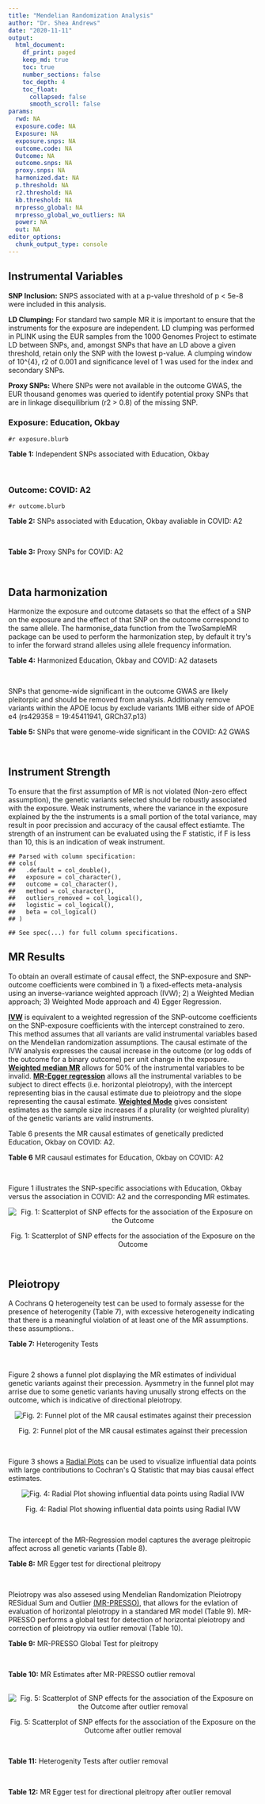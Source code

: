 ```yaml
---
title: "Mendelian Randomization Analysis"
author: "Dr. Shea Andrews"
date: "2020-11-11"
output:
  html_document:
    df_print: paged
    keep_md: true
    toc: true
    number_sections: false
    toc_depth: 4
    toc_float:
      collapsed: false
      smooth_scroll: false
params:
  rwd: NA
  exposure.code: NA
  Exposure: NA
  exposure.snps: NA
  outcome.code: NA
  Outcome: NA
  outcome.snps: NA
  proxy.snps: NA
  harmonized.dat: NA
  p.threshold: NA
  r2.threshold: NA
  kb.threshold: NA
  mrpresso_global: NA
  mrpresso_global_wo_outliers: NA
  power: NA
  out: NA
editor_options:
  chunk_output_type: console
---
```







## Instrumental Variables
**SNP Inclusion:** SNPS associated with at a p-value threshold of p < 5e-8 were included in this analysis.
<br>

**LD Clumping:** For standard two sample MR it is important to ensure that the instruments for the exposure are independent. LD clumping was performed in PLINK using the EUR samples from the 1000 Genomes Project to estimate LD between SNPs, and, amongst SNPs that have an LD above a given threshold, retain only the SNP with the lowest p-value. A clumping window of 10^{4}, r2 of 0.001 and significance level of 1 was used for the index and secondary SNPs.
<br>

**Proxy SNPs:** Where SNPs were not available in the outcome GWAS, the EUR thousand genomes was queried to identify potential proxy SNPs that are in linkage disequilibrium (r2 > 0.8) of the missing SNP.
<br>

### Exposure: Education, Okbay
`#r exposure.blurb`
<br>

**Table 1:** Independent SNPs associated with Education, Okbay
<div data-pagedtable="false">
  <script data-pagedtable-source type="application/json">
{"columns":[{"label":["SNP"],"name":[1],"type":["chr"],"align":["left"]},{"label":["CHROM"],"name":[2],"type":["dbl"],"align":["right"]},{"label":["POS"],"name":[3],"type":["dbl"],"align":["right"]},{"label":["REF"],"name":[4],"type":["chr"],"align":["left"]},{"label":["ALT"],"name":[5],"type":["chr"],"align":["left"]},{"label":["AF"],"name":[6],"type":["dbl"],"align":["right"]},{"label":["BETA"],"name":[7],"type":["dbl"],"align":["right"]},{"label":["SE"],"name":[8],"type":["dbl"],"align":["right"]},{"label":["Z"],"name":[9],"type":["dbl"],"align":["right"]},{"label":["P"],"name":[10],"type":["dbl"],"align":["right"]},{"label":["N"],"name":[11],"type":["dbl"],"align":["right"]},{"label":["TRAIT"],"name":[12],"type":["chr"],"align":["left"]}],"data":[{"1":"rs12410444","2":"1","3":"44188719","4":"A","5":"G","6":"0.28170","7":"0.018","8":"0.003","9":"6.000000","10":"2.136e-11","11":"293723","12":"Education"},{"1":"rs34305371","2":"1","3":"72733610","4":"G","5":"A","6":"0.08769","7":"0.036","8":"0.004","9":"9.000000","10":"2.344e-16","11":"293723","12":"Education"},{"1":"rs1008078","2":"1","3":"91189731","4":"C","5":"T","6":"0.37310","7":"-0.016","8":"0.003","9":"-5.333333","10":"7.882e-11","11":"293723","12":"Education"},{"1":"rs4478846","2":"1","3":"98396847","4":"C","5":"T","6":"0.85260","7":"0.018","8":"0.003","9":"6.000000","10":"1.933e-08","11":"293723","12":"Education"},{"1":"rs11588857","2":"1","3":"204587047","4":"G","5":"A","6":"0.20900","7":"0.022","8":"0.003","9":"7.333333","10":"1.314e-12","11":"293723","12":"Education"},{"1":"rs35771425","2":"1","3":"211609768","4":"T","5":"C","6":"0.20520","7":"-0.019","8":"0.003","9":"-6.333330","10":"2.615e-10","11":"293723","12":"Education"},{"1":"rs71537331","2":"1","3":"243418182","4":"C","5":"T","6":"0.37130","7":"-0.017","8":"0.003","9":"-5.666667","10":"2.378e-10","11":"293723","12":"Education"},{"1":"rs13010288","2":"2","3":"51824512","4":"G","5":"T","6":"0.11190","7":"0.020","8":"0.004","9":"5.000000","10":"2.212e-08","11":"293723","12":"Education"},{"1":"rs7599488","2":"2","3":"60718347","4":"C","5":"T","6":"0.42540","7":"-0.017","8":"0.002","9":"-8.500000","10":"2.046e-11","11":"293723","12":"Education"},{"1":"rs12987662","2":"2","3":"100821548","4":"C","5":"A","6":"0.37870","7":"0.022","8":"0.003","9":"7.333333","10":"3.247e-18","11":"293723","12":"Education"},{"1":"rs17824247","2":"2","3":"144152539","4":"T","5":"C","6":"0.41980","7":"0.018","8":"0.003","9":"6.000000","10":"5.291e-13","11":"293723","12":"Education"},{"1":"rs13421974","2":"2","3":"155488869","4":"T","5":"C","6":"0.47760","7":"-0.014","8":"0.002","9":"-7.000000","10":"8.964e-09","11":"293723","12":"Education"},{"1":"rs16845580","2":"2","3":"161920884","4":"T","5":"C","6":"0.36940","7":"-0.016","8":"0.003","9":"-5.333330","10":"2.067e-10","11":"293723","12":"Education"},{"1":"rs56236451","2":"2","3":"237056840","4":"A","5":"G","6":"0.16790","7":"-0.018","8":"0.003","9":"-6.000000","10":"2.987e-08","11":"293723","12":"Education"},{"1":"rs11130222","2":"3","3":"49901060","4":"A","5":"T","6":"0.42350","7":"-0.026","8":"0.003","9":"-8.666670","10":"4.581e-25","11":"293723","12":"Education"},{"1":"rs62263923","2":"3","3":"85674790","4":"A","5":"G","6":"0.35630","7":"0.016","8":"0.003","9":"5.333330","10":"1.628e-09","11":"293723","12":"Education"},{"1":"rs4974424","2":"3","3":"127148720","4":"A","5":"G","6":"0.17350","7":"0.019","8":"0.003","9":"6.333330","10":"2.637e-08","11":"293723","12":"Education"},{"1":"rs3095075","2":"4","3":"3253183","4":"A","5":"G","6":"0.44960","7":"0.014","8":"0.002","9":"7.000000","10":"3.531e-08","11":"293723","12":"Education"},{"1":"rs6839705","2":"4","3":"106144735","4":"A","5":"C","6":"0.63990","7":"-0.017","8":"0.003","9":"-5.666670","10":"1.715e-11","11":"293723","12":"Education"},{"1":"rs10006235","2":"4","3":"130670108","4":"T","5":"C","6":"0.71270","7":"0.015","8":"0.003","9":"5.000000","10":"2.631e-08","11":"293723","12":"Education"},{"1":"rs4863692","2":"4","3":"140764124","4":"G","5":"T","6":"0.33400","7":"0.018","8":"0.003","9":"6.000000","10":"3.798e-12","11":"293723","12":"Education"},{"1":"rs11726992","2":"4","3":"159668168","4":"T","5":"C","6":"0.35450","7":"-0.014","8":"0.003","9":"-4.666670","10":"2.580e-08","11":"293723","12":"Education"},{"1":"rs4493682","2":"5","3":"45188024","4":"G","5":"C","6":"0.20340","7":"0.019","8":"0.003","9":"6.333333","10":"2.273e-08","11":"293723","12":"Education"},{"1":"rs61160187","2":"5","3":"60111579","4":"A","5":"G","6":"0.38060","7":"0.018","8":"0.003","9":"6.000000","10":"5.929e-13","11":"293723","12":"Education"},{"1":"rs6882046","2":"5","3":"87968864","4":"A","5":"G","6":"0.31340","7":"0.021","8":"0.003","9":"7.000000","10":"7.921e-14","11":"293723","12":"Education"},{"1":"rs152590","2":"5","3":"106783708","4":"G","5":"C","6":"0.34330","7":"0.014","8":"0.003","9":"4.666667","10":"4.832e-08","11":"293723","12":"Education"},{"1":"rs12514965","2":"5","3":"113988893","4":"T","5":"C","6":"0.26120","7":"-0.018","8":"0.003","9":"-6.000000","10":"5.123e-10","11":"293723","12":"Education"},{"1":"rs7776010","2":"6","3":"14723608","4":"T","5":"C","6":"0.24630","7":"0.021","8":"0.003","9":"7.000000","10":"3.026e-10","11":"293723","12":"Education"},{"1":"rs766406","2":"6","3":"26319588","4":"G","5":"T","6":"0.61940","7":"0.014","8":"0.003","9":"4.666667","10":"1.888e-08","11":"293723","12":"Education"},{"1":"rs28792186","2":"6","3":"98508087","4":"T","5":"C","6":"0.39550","7":"0.025","8":"0.003","9":"8.333330","10":"6.405e-22","11":"293723","12":"Education"},{"1":"rs12534506","2":"7","3":"92662327","4":"A","5":"T","6":"0.54660","7":"0.015","8":"0.003","9":"5.000000","10":"7.952e-09","11":"293723","12":"Education"},{"1":"rs1424580","2":"7","3":"133154426","4":"C","5":"T","6":"0.80040","7":"0.018","8":"0.003","9":"6.000000","10":"9.583e-09","11":"293723","12":"Education"},{"1":"rs320700","2":"7","3":"137049477","4":"G","5":"A","6":"0.63430","7":"0.016","8":"0.003","9":"5.333333","10":"1.499e-09","11":"293723","12":"Education"},{"1":"rs1106761","2":"8","3":"142619234","4":"G","5":"A","6":"0.36010","7":"-0.017","8":"0.003","9":"-5.666667","10":"4.076e-11","11":"293723","12":"Education"},{"1":"rs4244613","2":"8","3":"145741765","4":"G","5":"A","6":"0.41600","7":"-0.014","8":"0.003","9":"-4.666667","10":"9.937e-09","11":"293723","12":"Education"},{"1":"rs9792504","2":"9","3":"1751550","4":"A","5":"G","6":"0.30600","7":"0.018","8":"0.003","9":"6.000000","10":"3.247e-12","11":"293723","12":"Education"},{"1":"rs4741351","2":"9","3":"14222782","4":"A","5":"G","6":"0.69030","7":"0.017","8":"0.003","9":"5.666670","10":"1.134e-09","11":"293723","12":"Education"},{"1":"rs7029201","2":"9","3":"23358081","4":"G","5":"A","6":"0.42350","7":"0.025","8":"0.003","9":"8.333333","10":"6.135e-23","11":"293723","12":"Education"},{"1":"rs7033137","2":"9","3":"72055158","4":"C","5":"G","6":"0.22570","7":"-0.016","8":"0.003","9":"-5.333330","10":"2.139e-08","11":"293723","12":"Education"},{"1":"rs17425572","2":"9","3":"88006338","4":"A","5":"G","6":"0.55970","7":"-0.014","8":"0.002","9":"-7.000000","10":"4.584e-08","11":"293723","12":"Education"},{"1":"rs4240470","2":"9","3":"124621729","4":"G","5":"C","6":"0.70710","7":"0.016","8":"0.003","9":"5.333333","10":"2.634e-09","11":"293723","12":"Education"},{"1":"rs1396967","2":"10","3":"64839820","4":"T","5":"C","6":"0.39370","7":"0.015","8":"0.003","9":"5.000000","10":"2.901e-09","11":"293723","12":"Education"},{"1":"rs11191193","2":"10","3":"103802408","4":"A","5":"G","6":"0.34890","7":"-0.019","8":"0.003","9":"-6.333330","10":"6.967e-13","11":"293723","12":"Education"},{"1":"rs12761761","2":"10","3":"133775375","4":"C","5":"T","6":"0.20710","7":"0.017","8":"0.003","9":"5.666667","10":"3.188e-08","11":"293723","12":"Education"},{"1":"rs3890065","2":"11","3":"12758767","4":"C","5":"G","6":"0.41790","7":"-0.015","8":"0.003","9":"-5.000000","10":"1.029e-08","11":"293723","12":"Education"},{"1":"rs7948975","2":"11","3":"90424638","4":"T","5":"C","6":"0.34140","7":"-0.014","8":"0.003","9":"-4.666670","10":"3.829e-08","11":"293723","12":"Education"},{"1":"rs523934","2":"11","3":"95641775","4":"G","5":"A","6":"0.41600","7":"0.015","8":"0.003","9":"5.000000","10":"1.089e-08","11":"293723","12":"Education"},{"1":"rs111321694","2":"11","3":"110950386","4":"C","5":"T","6":"0.18280","7":"-0.018","8":"0.003","9":"-6.000000","10":"4.234e-08","11":"293723","12":"Education"},{"1":"rs11222416","2":"11","3":"130854650","4":"C","5":"T","6":"0.41600","7":"-0.015","8":"0.003","9":"-5.000000","10":"1.167e-08","11":"293723","12":"Education"},{"1":"rs10772644","2":"12","3":"13417617","4":"G","5":"C","6":"0.87130","7":"0.021","8":"0.004","9":"5.250000","10":"4.112e-08","11":"293723","12":"Education"},{"1":"rs7964899","2":"12","3":"14595756","4":"G","5":"A","6":"0.45710","7":"0.017","8":"0.002","9":"8.500000","10":"1.992e-11","11":"293723","12":"Education"},{"1":"rs2456973","2":"12","3":"56416928","4":"A","5":"C","6":"0.32090","7":"0.018","8":"0.003","9":"6.000000","10":"1.576e-12","11":"293723","12":"Education"},{"1":"rs9739070","2":"12","3":"123771032","4":"A","5":"G","6":"0.77050","7":"-0.024","8":"0.003","9":"-8.000000","10":"3.954e-16","11":"293723","12":"Education"},{"1":"rs9527702","2":"13","3":"58384392","4":"A","5":"G","6":"0.23690","7":"-0.023","8":"0.003","9":"-7.666670","10":"4.989e-17","11":"293723","12":"Education"},{"1":"rs9556958","2":"13","3":"99100046","4":"C","5":"T","6":"0.50190","7":"-0.015","8":"0.002","9":"-7.500000","10":"1.891e-09","11":"293723","12":"Education"},{"1":"rs34344888","2":"14","3":"23387585","4":"A","5":"G","6":"0.60260","7":"0.016","8":"0.003","9":"5.333330","10":"1.110e-10","11":"293723","12":"Education"},{"1":"rs10483349","2":"14","3":"29629456","4":"A","5":"G","6":"0.16980","7":"0.019","8":"0.003","9":"6.333330","10":"3.023e-09","11":"293723","12":"Education"},{"1":"rs7146434","2":"14","3":"64726503","4":"A","5":"G","6":"0.43470","7":"0.014","8":"0.002","9":"7.000000","10":"3.742e-08","11":"293723","12":"Education"},{"1":"rs58694847","2":"14","3":"84916511","4":"G","5":"C","6":"0.30970","7":"-0.018","8":"0.003","9":"-6.000000","10":"7.406e-11","11":"293723","12":"Education"},{"1":"rs1378214","2":"15","3":"47579004","4":"T","5":"C","6":"0.61750","7":"0.016","8":"0.003","9":"5.333330","10":"1.202e-10","11":"293723","12":"Education"},{"1":"rs12900061","2":"15","3":"66009248","4":"G","5":"A","6":"0.16230","7":"0.021","8":"0.003","9":"7.000000","10":"2.458e-10","11":"293723","12":"Education"},{"1":"rs4468571","2":"15","3":"78020132","4":"A","5":"G","6":"0.42350","7":"0.014","8":"0.003","9":"4.666670","10":"2.587e-08","11":"293723","12":"Education"},{"1":"rs28420834","2":"15","3":"82513121","4":"A","5":"G","6":"0.57090","7":"0.015","8":"0.003","9":"5.000000","10":"1.549e-09","11":"293723","12":"Education"},{"1":"rs1035578","2":"16","3":"12531365","4":"G","5":"A","6":"0.56900","7":"-0.013","8":"0.002","9":"-6.500000","10":"4.707e-08","11":"293723","12":"Education"},{"1":"rs8049439","2":"16","3":"28837515","4":"T","5":"C","6":"0.34510","7":"-0.015","8":"0.003","9":"-5.000000","10":"2.686e-09","11":"293723","12":"Education"},{"1":"rs538628","2":"17","3":"44787313","4":"G","5":"C","6":"0.24440","7":"-0.018","8":"0.003","9":"-6.000000","10":"2.155e-08","11":"293723","12":"Education"},{"1":"rs4800490","2":"18","3":"21126081","4":"A","5":"C","6":"0.45710","7":"0.015","8":"0.002","9":"7.500000","10":"2.130e-09","11":"293723","12":"Education"},{"1":"rs12969294","2":"18","3":"35186122","4":"A","5":"G","6":"0.62130","7":"0.018","8":"0.003","9":"6.000000","10":"1.114e-11","11":"293723","12":"Education"},{"1":"rs12962421","2":"18","3":"44787498","4":"A","5":"G","6":"0.46270","7":"0.014","8":"0.002","9":"7.000000","10":"1.495e-08","11":"293723","12":"Education"},{"1":"rs62100767","2":"18","3":"50738039","4":"A","5":"G","6":"0.39930","7":"-0.014","8":"0.003","9":"-4.666670","10":"1.110e-08","11":"293723","12":"Education"},{"1":"rs1382358","2":"19","3":"13171424","4":"T","5":"C","6":"0.09328","7":"-0.021","8":"0.004","9":"-5.250000","10":"3.174e-08","11":"293723","12":"Education"},{"1":"rs141979783","2":"20","3":"47788775","4":"C","5":"T","6":"0.05224","7":"0.037","8":"0.006","9":"6.166667","10":"6.670e-09","11":"293723","12":"Education"},{"1":"rs9616906","2":"22","3":"51104680","4":"G","5":"A","6":"0.45150","7":"0.015","8":"0.003","9":"5.000000","10":"1.733e-09","11":"293723","12":"Education"}],"options":{"columns":{"min":{},"max":[10]},"rows":{"min":[10],"max":[10]},"pages":{}}}
  </script>
</div>
<br>

### Outcome: COVID: A2
`#r outcome.blurb`
<br>

**Table 2:** SNPs associated with Education, Okbay avaliable in COVID: A2
<div data-pagedtable="false">
  <script data-pagedtable-source type="application/json">
{"columns":[{"label":["SNP"],"name":[1],"type":["chr"],"align":["left"]},{"label":["CHROM"],"name":[2],"type":["dbl"],"align":["right"]},{"label":["POS"],"name":[3],"type":["dbl"],"align":["right"]},{"label":["REF"],"name":[4],"type":["chr"],"align":["left"]},{"label":["ALT"],"name":[5],"type":["chr"],"align":["left"]},{"label":["AF"],"name":[6],"type":["dbl"],"align":["right"]},{"label":["BETA"],"name":[7],"type":["dbl"],"align":["right"]},{"label":["SE"],"name":[8],"type":["dbl"],"align":["right"]},{"label":["Z"],"name":[9],"type":["dbl"],"align":["right"]},{"label":["P"],"name":[10],"type":["dbl"],"align":["right"]},{"label":["N"],"name":[11],"type":["dbl"],"align":["right"]},{"label":["TRAIT"],"name":[12],"type":["chr"],"align":["left"]}],"data":[{"1":"rs12410444","2":"1","3":"44188719","4":"A","5":"G","6":"0.31430","7":"-8.1715e-02","8":"0.030001","9":"-2.723742542","10":"6.454e-03","11":"628126","12":"very_severe_respiratory_confirmed_covid_vs._population"},{"1":"rs34305371","2":"1","3":"72733610","4":"G","5":"A","6":"0.10060","7":"-1.8413e-03","8":"0.047943","9":"-0.038406024","10":"9.694e-01","11":"627723","12":"very_severe_respiratory_confirmed_covid_vs._population"},{"1":"rs1008078","2":"1","3":"91189731","4":"C","5":"T","6":"0.46200","7":"6.6718e-02","8":"0.036532","9":"1.826289281","10":"6.781e-02","11":"618070","12":"very_severe_respiratory_confirmed_covid_vs._population"},{"1":"rs4478846","2":"1","3":"98396847","4":"C","5":"T","6":"0.80920","7":"-2.4449e-02","8":"0.051315","9":"-0.476449381","10":"6.338e-01","11":"618070","12":"very_severe_respiratory_confirmed_covid_vs._population"},{"1":"rs11588857","2":"1","3":"204587047","4":"G","5":"A","6":"0.21520","7":"-7.0772e-02","8":"0.034397","9":"-2.057505015","10":"3.964e-02","11":"628126","12":"very_severe_respiratory_confirmed_covid_vs._population"},{"1":"rs35771425","2":"1","3":"211609768","4":"T","5":"C","6":"0.19670","7":"-1.8568e-02","8":"0.033619","9":"-0.552306731","10":"5.807e-01","11":"628126","12":"very_severe_respiratory_confirmed_covid_vs._population"},{"1":"rs71537331","2":"1","3":"243418182","4":"C","5":"T","6":"0.34990","7":"2.4401e-02","8":"0.038640","9":"0.631495859","10":"5.277e-01","11":"617749","12":"very_severe_respiratory_confirmed_covid_vs._population"},{"1":"rs13010288","2":"2","3":"51824512","4":"G","5":"T","6":"0.11900","7":"2.8500e-02","8":"0.041089","9":"0.693616296","10":"4.879e-01","11":"628126","12":"very_severe_respiratory_confirmed_covid_vs._population"},{"1":"rs7599488","2":"2","3":"60718347","4":"C","5":"T","6":"0.44590","7":"-1.1159e-01","8":"0.027544","9":"-4.051336044","10":"5.087e-05","11":"627723","12":"very_severe_respiratory_confirmed_covid_vs._population"},{"1":"rs12987662","2":"2","3":"100821548","4":"C","5":"A","6":"0.40410","7":"-8.2496e-02","8":"0.028823","9":"-2.862158693","10":"4.208e-03","11":"628126","12":"very_severe_respiratory_confirmed_covid_vs._population"},{"1":"rs17824247","2":"2","3":"144152539","4":"T","5":"C","6":"0.39910","7":"-5.4690e-02","8":"0.028344","9":"-1.929508891","10":"5.367e-02","11":"628126","12":"very_severe_respiratory_confirmed_covid_vs._population"},{"1":"rs13421974","2":"2","3":"155488869","4":"T","5":"C","6":"0.47880","7":"-3.3110e-02","8":"0.027678","9":"-1.196256955","10":"2.316e-01","11":"628126","12":"very_severe_respiratory_confirmed_covid_vs._population"},{"1":"rs16845580","2":"2","3":"161920884","4":"T","5":"C","6":"0.36710","7":"-5.6040e-03","8":"0.037762","9":"-0.148403157","10":"8.820e-01","11":"618070","12":"very_severe_respiratory_confirmed_covid_vs._population"},{"1":"rs56236451","2":"2","3":"237056840","4":"A","5":"G","6":"0.18870","7":"1.7301e-05","8":"0.037295","9":"0.000463896","10":"9.996e-01","11":"628126","12":"very_severe_respiratory_confirmed_covid_vs._population"},{"1":"rs11130222","2":"3","3":"49901060","4":"A","5":"T","6":"0.38870","7":"5.1112e-02","8":"0.028132","9":"1.816863358","10":"6.924e-02","11":"628126","12":"very_severe_respiratory_confirmed_covid_vs._population"},{"1":"rs62263923","2":"3","3":"85674790","4":"A","5":"G","6":"0.37760","7":"1.1250e-02","8":"0.037910","9":"0.296755473","10":"7.667e-01","11":"618070","12":"very_severe_respiratory_confirmed_covid_vs._population"},{"1":"rs4974424","2":"3","3":"127148720","4":"A","5":"G","6":"0.14850","7":"4.8949e-03","8":"0.036832","9":"0.132898023","10":"8.943e-01","11":"628126","12":"very_severe_respiratory_confirmed_covid_vs._population"},{"1":"rs3095075","2":"4","3":"3253183","4":"A","5":"G","6":"0.48080","7":"-8.7687e-03","8":"0.036490","9":"-0.240304193","10":"8.101e-01","11":"618070","12":"very_severe_respiratory_confirmed_covid_vs._population"},{"1":"rs6839705","2":"4","3":"106144735","4":"A","5":"C","6":"0.62990","7":"8.0960e-02","8":"0.028131","9":"2.877963812","10":"4.002e-03","11":"628126","12":"very_severe_respiratory_confirmed_covid_vs._population"},{"1":"rs10006235","2":"4","3":"130670108","4":"T","5":"C","6":"0.73740","7":"4.6837e-02","8":"0.041121","9":"1.139004402","10":"2.547e-01","11":"618070","12":"very_severe_respiratory_confirmed_covid_vs._population"},{"1":"rs4863692","2":"4","3":"140764124","4":"G","5":"T","6":"0.30040","7":"2.2997e-02","8":"0.029349","9":"0.783570139","10":"4.333e-01","11":"628126","12":"very_severe_respiratory_confirmed_covid_vs._population"},{"1":"rs11726992","2":"4","3":"159668168","4":"T","5":"C","6":"0.42440","7":"1.7666e-02","8":"0.036423","9":"0.485023200","10":"6.277e-01","11":"379038","12":"very_severe_respiratory_confirmed_covid_vs._population"},{"1":"rs4493682","2":"5","3":"45188024","4":"G","5":"C","6":"0.16310","7":"3.7161e-02","8":"0.034273","9":"1.084264581","10":"2.782e-01","11":"628126","12":"very_severe_respiratory_confirmed_covid_vs._population"},{"1":"rs61160187","2":"5","3":"60111579","4":"A","5":"G","6":"0.38230","7":"5.9431e-03","8":"0.037434","9":"0.158762088","10":"8.739e-01","11":"618070","12":"very_severe_respiratory_confirmed_covid_vs._population"},{"1":"rs6882046","2":"5","3":"87968864","4":"A","5":"G","6":"0.23250","7":"4.6748e-02","8":"0.039327","9":"1.188699875","10":"2.346e-01","11":"618070","12":"very_severe_respiratory_confirmed_covid_vs._population"},{"1":"rs152590","2":"5","3":"106783708","4":"G","5":"C","6":"0.30510","7":"-1.1984e-02","8":"0.038525","9":"-0.311070733","10":"7.557e-01","11":"617667","12":"very_severe_respiratory_confirmed_covid_vs._population"},{"1":"rs12514965","2":"5","3":"113988893","4":"T","5":"C","6":"0.25460","7":"2.4513e-02","8":"0.032269","9":"0.759645480","10":"4.475e-01","11":"628126","12":"very_severe_respiratory_confirmed_covid_vs._population"},{"1":"rs7776010","2":"6","3":"14723608","4":"T","5":"C","6":"0.15100","7":"-4.8030e-02","8":"0.052677","9":"-0.911783131","10":"3.619e-01","11":"610550","12":"very_severe_respiratory_confirmed_covid_vs._population"},{"1":"rs766406","2":"6","3":"26319588","4":"G","5":"T","6":"0.65560","7":"-5.0573e-03","8":"0.029289","9":"-0.172668920","10":"8.629e-01","11":"627723","12":"very_severe_respiratory_confirmed_covid_vs._population"},{"1":"rs28792186","2":"6","3":"98508087","4":"T","5":"C","6":"0.37170","7":"4.8879e-03","8":"0.036866","9":"0.132585580","10":"8.945e-01","11":"617749","12":"very_severe_respiratory_confirmed_covid_vs._population"},{"1":"rs12534506","2":"7","3":"92662327","4":"A","5":"T","6":"0.48840","7":"1.2673e-02","8":"0.037643","9":"0.336662859","10":"7.364e-01","11":"618070","12":"very_severe_respiratory_confirmed_covid_vs._population"},{"1":"rs1424580","2":"7","3":"133154426","4":"C","5":"T","6":"0.81960","7":"5.1610e-04","8":"0.034320","9":"0.015037879","10":"9.880e-01","11":"628126","12":"very_severe_respiratory_confirmed_covid_vs._population"},{"1":"rs320700","2":"7","3":"137049477","4":"G","5":"A","6":"0.64520","7":"2.2287e-02","8":"0.028817","9":"0.773397647","10":"4.393e-01","11":"628126","12":"very_severe_respiratory_confirmed_covid_vs._population"},{"1":"rs1106761","2":"8","3":"142619234","4":"G","5":"A","6":"0.37410","7":"5.4096e-02","8":"0.039543","9":"1.368029740","10":"1.713e-01","11":"617667","12":"very_severe_respiratory_confirmed_covid_vs._population"},{"1":"rs4244613","2":"8","3":"145741765","4":"G","5":"A","6":"0.45740","7":"3.7852e-02","8":"0.037709","9":"1.003792198","10":"3.155e-01","11":"618070","12":"very_severe_respiratory_confirmed_covid_vs._population"},{"1":"rs9792504","2":"9","3":"1751550","4":"A","5":"G","6":"0.35240","7":"-2.5556e-03","8":"0.039014","9":"-0.065504691","10":"9.478e-01","11":"617749","12":"very_severe_respiratory_confirmed_covid_vs._population"},{"1":"rs4741351","2":"9","3":"14222782","4":"A","5":"G","6":"0.70790","7":"-3.0130e-02","8":"0.041656","9":"-0.723305166","10":"4.695e-01","11":"379038","12":"very_severe_respiratory_confirmed_covid_vs._population"},{"1":"rs7029201","2":"9","3":"23358081","4":"G","5":"A","6":"0.41770","7":"-2.4726e-02","8":"0.028279","9":"-0.874359065","10":"3.819e-01","11":"628126","12":"very_severe_respiratory_confirmed_covid_vs._population"},{"1":"rs7033137","2":"9","3":"72055158","4":"C","5":"G","6":"0.26240","7":"-3.0517e-02","8":"0.039946","9":"-0.763956341","10":"4.449e-01","11":"617749","12":"very_severe_respiratory_confirmed_covid_vs._population"},{"1":"rs17425572","2":"9","3":"88006338","4":"A","5":"G","6":"0.54780","7":"-2.2655e-02","8":"0.028166","9":"-0.804338564","10":"4.212e-01","11":"628126","12":"very_severe_respiratory_confirmed_covid_vs._population"},{"1":"rs4240470","2":"9","3":"124621729","4":"G","5":"C","6":"0.70560","7":"-1.7222e-02","8":"0.029861","9":"-0.576738890","10":"5.641e-01","11":"628126","12":"very_severe_respiratory_confirmed_covid_vs._population"},{"1":"rs1396967","2":"10","3":"64839820","4":"T","5":"C","6":"0.39100","7":"3.0079e-03","8":"0.035962","9":"0.083641066","10":"9.333e-01","11":"617749","12":"very_severe_respiratory_confirmed_covid_vs._population"},{"1":"rs11191193","2":"10","3":"103802408","4":"A","5":"G","6":"0.35090","7":"5.6139e-02","8":"0.039618","9":"1.417007421","10":"1.565e-01","11":"618070","12":"very_severe_respiratory_confirmed_covid_vs._population"},{"1":"rs12761761","2":"10","3":"133775375","4":"C","5":"T","6":"0.24280","7":"-8.0038e-02","8":"0.045688","9":"-1.751838557","10":"7.980e-02","11":"618070","12":"very_severe_respiratory_confirmed_covid_vs._population"},{"1":"rs3890065","2":"11","3":"12758767","4":"C","5":"G","6":"0.38400","7":"-3.6148e-02","8":"0.037063","9":"-0.975312306","10":"3.294e-01","11":"618070","12":"very_severe_respiratory_confirmed_covid_vs._population"},{"1":"rs7948975","2":"11","3":"90424638","4":"T","5":"C","6":"0.36680","7":"7.5174e-02","8":"0.037025","9":"2.030357866","10":"4.232e-02","11":"617749","12":"very_severe_respiratory_confirmed_covid_vs._population"},{"1":"rs523934","2":"11","3":"95641775","4":"G","5":"A","6":"0.35020","7":"4.5673e-03","8":"0.028437","9":"0.160611176","10":"8.724e-01","11":"628126","12":"very_severe_respiratory_confirmed_covid_vs._population"},{"1":"rs111321694","2":"11","3":"110950386","4":"C","5":"T","6":"0.14880","7":"-1.8881e-02","8":"0.048359","9":"-0.390434045","10":"6.962e-01","11":"617749","12":"very_severe_respiratory_confirmed_covid_vs._population"},{"1":"rs11222416","2":"11","3":"130854650","4":"C","5":"T","6":"0.46720","7":"-7.9686e-03","8":"0.036750","9":"-0.216832653","10":"8.283e-01","11":"617749","12":"very_severe_respiratory_confirmed_covid_vs._population"},{"1":"rs10772644","2":"12","3":"13417617","4":"G","5":"C","6":"0.86980","7":"-8.6038e-02","8":"0.044855","9":"-1.918136217","10":"5.509e-02","11":"628126","12":"very_severe_respiratory_confirmed_covid_vs._population"},{"1":"rs7964899","2":"12","3":"14595756","4":"G","5":"A","6":"0.48210","7":"-1.7513e-02","8":"0.027731","9":"-0.631531499","10":"5.277e-01","11":"628126","12":"very_severe_respiratory_confirmed_covid_vs._population"},{"1":"rs2456973","2":"12","3":"56416928","4":"A","5":"C","6":"0.33300","7":"-1.6770e-02","8":"0.029186","9":"-0.574590557","10":"5.656e-01","11":"628126","12":"very_severe_respiratory_confirmed_covid_vs._population"},{"1":"rs9739070","2":"12","3":"123771032","4":"A","5":"G","6":"0.79320","7":"-5.7653e-02","8":"0.043688","9":"-1.319652994","10":"1.870e-01","11":"618070","12":"very_severe_respiratory_confirmed_covid_vs._population"},{"1":"rs9527702","2":"13","3":"58384392","4":"A","5":"G","6":"0.27480","7":"4.3872e-02","8":"0.031659","9":"1.385767080","10":"1.658e-01","11":"628126","12":"very_severe_respiratory_confirmed_covid_vs._population"},{"1":"rs9556958","2":"13","3":"99100046","4":"C","5":"T","6":"0.53740","7":"1.7475e-02","8":"0.035904","9":"0.486714572","10":"6.265e-01","11":"618070","12":"very_severe_respiratory_confirmed_covid_vs._population"},{"1":"rs34344888","2":"14","3":"23387585","4":"A","5":"G","6":"0.59930","7":"-3.8968e-02","8":"0.038345","9":"-1.016247229","10":"3.095e-01","11":"618070","12":"very_severe_respiratory_confirmed_covid_vs._population"},{"1":"rs10483349","2":"14","3":"29629456","4":"A","5":"G","6":"0.19490","7":"-5.2351e-03","8":"0.036575","9":"-0.143133288","10":"8.862e-01","11":"628126","12":"very_severe_respiratory_confirmed_covid_vs._population"},{"1":"rs7146434","2":"14","3":"64726503","4":"A","5":"G","6":"0.44670","7":"-9.8796e-03","8":"0.027432","9":"-0.360148731","10":"7.187e-01","11":"628126","12":"very_severe_respiratory_confirmed_covid_vs._population"},{"1":"rs58694847","2":"14","3":"84916511","4":"G","5":"C","6":"0.27590","7":"-3.7062e-02","8":"0.039983","9":"-0.926943951","10":"3.540e-01","11":"618070","12":"very_severe_respiratory_confirmed_covid_vs._population"},{"1":"rs1378214","2":"15","3":"47579004","4":"T","5":"C","6":"0.63770","7":"-8.7260e-02","8":"0.027652","9":"-3.155648778","10":"1.601e-03","11":"628126","12":"very_severe_respiratory_confirmed_covid_vs._population"},{"1":"rs12900061","2":"15","3":"66009248","4":"G","5":"A","6":"0.20300","7":"-5.7088e-02","8":"0.048057","9":"-1.187922675","10":"2.349e-01","11":"617749","12":"very_severe_respiratory_confirmed_covid_vs._population"},{"1":"rs4468571","2":"15","3":"78020132","4":"A","5":"G","6":"0.43270","7":"2.4306e-02","8":"0.037361","9":"0.650571452","10":"5.153e-01","11":"618070","12":"very_severe_respiratory_confirmed_covid_vs._population"},{"1":"rs1035578","2":"16","3":"12531365","4":"G","5":"A","6":"0.52910","7":"6.6207e-03","8":"0.035224","9":"0.187959914","10":"8.509e-01","11":"618070","12":"very_severe_respiratory_confirmed_covid_vs._population"},{"1":"rs8049439","2":"16","3":"28837515","4":"T","5":"C","6":"0.41440","7":"3.1836e-02","8":"0.028352","9":"1.122883747","10":"2.615e-01","11":"628126","12":"very_severe_respiratory_confirmed_covid_vs._population"},{"1":"rs538628","2":"17","3":"44787313","4":"G","5":"C","6":"0.16440","7":"-1.1479e-01","8":"0.045096","9":"-2.545458577","10":"1.091e-02","11":"618070","12":"very_severe_respiratory_confirmed_covid_vs._population"},{"1":"rs4800490","2":"18","3":"21126081","4":"A","5":"C","6":"0.50070","7":"-3.6464e-02","8":"0.027206","9":"-1.340292583","10":"1.801e-01","11":"628126","12":"very_severe_respiratory_confirmed_covid_vs._population"},{"1":"rs12969294","2":"18","3":"35186122","4":"A","5":"G","6":"0.68350","7":"-1.1011e-02","8":"0.038271","9":"-0.287711322","10":"7.736e-01","11":"618070","12":"very_severe_respiratory_confirmed_covid_vs._population"},{"1":"rs12962421","2":"18","3":"44787498","4":"A","5":"G","6":"0.43660","7":"-3.6935e-02","8":"0.027739","9":"-1.331518800","10":"1.830e-01","11":"628126","12":"very_severe_respiratory_confirmed_covid_vs._population"},{"1":"rs62100767","2":"18","3":"50738039","4":"A","5":"G","6":"0.40090","7":"-1.3652e-02","8":"0.027979","9":"-0.487937382","10":"6.256e-01","11":"628126","12":"very_severe_respiratory_confirmed_covid_vs._population"},{"1":"rs1382358","2":"19","3":"13171424","4":"T","5":"C","6":"0.11970","7":"1.1349e-02","8":"0.044240","9":"0.256532550","10":"7.975e-01","11":"628126","12":"very_severe_respiratory_confirmed_covid_vs._population"},{"1":"rs141979783","2":"20","3":"47788775","4":"C","5":"T","6":"0.03752","7":"5.0311e-03","8":"0.091550","9":"0.054954670","10":"9.562e-01","11":"618070","12":"very_severe_respiratory_confirmed_covid_vs._population"},{"1":"rs9616906","2":"22","3":"51104680","4":"G","5":"A","6":"0.43190","7":"3.9777e-02","8":"0.027680","9":"1.437030347","10":"1.507e-01","11":"628126","12":"very_severe_respiratory_confirmed_covid_vs._population"},{"1":"rs28420834","2":"NA","3":"NA","4":"NA","5":"NA","6":"NA","7":"NA","8":"NA","9":"NA","10":"NA","11":"NA","12":"NA"}],"options":{"columns":{"min":{},"max":[10]},"rows":{"min":[10],"max":[10]},"pages":{}}}
  </script>
</div>
<br>

**Table 3:** Proxy SNPs for COVID: A2
<div data-pagedtable="false">
  <script data-pagedtable-source type="application/json">
{"columns":[{"label":["target_snp"],"name":[1],"type":["chr"],"align":["left"]},{"label":["proxy_snp"],"name":[2],"type":["chr"],"align":["left"]},{"label":["ld.r2"],"name":[3],"type":["dbl"],"align":["right"]},{"label":["Dprime"],"name":[4],"type":["dbl"],"align":["right"]},{"label":["PHASE"],"name":[5],"type":["chr"],"align":["left"]},{"label":["X12"],"name":[6],"type":["lgl"],"align":["right"]},{"label":["CHROM"],"name":[7],"type":["dbl"],"align":["right"]},{"label":["POS"],"name":[8],"type":["dbl"],"align":["right"]},{"label":["REF.proxy"],"name":[9],"type":["chr"],"align":["left"]},{"label":["ALT.proxy"],"name":[10],"type":["chr"],"align":["left"]},{"label":["AF"],"name":[11],"type":["dbl"],"align":["right"]},{"label":["BETA"],"name":[12],"type":["dbl"],"align":["right"]},{"label":["SE"],"name":[13],"type":["dbl"],"align":["right"]},{"label":["Z"],"name":[14],"type":["dbl"],"align":["right"]},{"label":["P"],"name":[15],"type":["dbl"],"align":["right"]},{"label":["N"],"name":[16],"type":["dbl"],"align":["right"]},{"label":["TRAIT"],"name":[17],"type":["chr"],"align":["left"]},{"label":["ref"],"name":[18],"type":["chr"],"align":["left"]},{"label":["ref.proxy"],"name":[19],"type":["chr"],"align":["left"]},{"label":["alt"],"name":[20],"type":["chr"],"align":["left"]},{"label":["alt.proxy"],"name":[21],"type":["chr"],"align":["left"]},{"label":["ALT"],"name":[22],"type":["chr"],"align":["left"]},{"label":["REF"],"name":[23],"type":["chr"],"align":["left"]},{"label":["proxy.outcome"],"name":[24],"type":["lgl"],"align":["right"]}],"data":[{"1":"rs28420834","2":"rs8037224","3":"0.855081","4":"0.995297","5":"AG/GA","6":"NA","7":"15","8":"82464530","9":"G","10":"A","11":"0.5922","12":"-0.026493","13":"0.037829","14":"-0.7003357","15":"0.4837","16":"618070","17":"very_severe_respiratory_confirmed_covid_vs._population","18":"A","19":"G","20":"G","21":"A","22":"G","23":"A","24":"TRUE"}],"options":{"columns":{"min":{},"max":[10]},"rows":{"min":[10],"max":[10]},"pages":{}}}
  </script>
</div>
<br>

## Data harmonization
Harmonize the exposure and outcome datasets so that the effect of a SNP on the exposure and the effect of that SNP on the outcome correspond to the same allele. The harmonise_data function from the TwoSampleMR package can be used to perform the harmonization step, by default it try's to infer the forward strand alleles using allele frequency information.
<br>

**Table 4:** Harmonized Education, Okbay and COVID: A2 datasets
<div data-pagedtable="false">
  <script data-pagedtable-source type="application/json">
{"columns":[{"label":["SNP"],"name":[1],"type":["chr"],"align":["left"]},{"label":["effect_allele.exposure"],"name":[2],"type":["chr"],"align":["left"]},{"label":["other_allele.exposure"],"name":[3],"type":["chr"],"align":["left"]},{"label":["effect_allele.outcome"],"name":[4],"type":["chr"],"align":["left"]},{"label":["other_allele.outcome"],"name":[5],"type":["chr"],"align":["left"]},{"label":["beta.exposure"],"name":[6],"type":["dbl"],"align":["right"]},{"label":["beta.outcome"],"name":[7],"type":["dbl"],"align":["right"]},{"label":["eaf.exposure"],"name":[8],"type":["dbl"],"align":["right"]},{"label":["eaf.outcome"],"name":[9],"type":["dbl"],"align":["right"]},{"label":["remove"],"name":[10],"type":["lgl"],"align":["right"]},{"label":["palindromic"],"name":[11],"type":["lgl"],"align":["right"]},{"label":["ambiguous"],"name":[12],"type":["lgl"],"align":["right"]},{"label":["id.outcome"],"name":[13],"type":["chr"],"align":["left"]},{"label":["chr.outcome"],"name":[14],"type":["dbl"],"align":["right"]},{"label":["pos.outcome"],"name":[15],"type":["dbl"],"align":["right"]},{"label":["se.outcome"],"name":[16],"type":["dbl"],"align":["right"]},{"label":["z.outcome"],"name":[17],"type":["dbl"],"align":["right"]},{"label":["pval.outcome"],"name":[18],"type":["dbl"],"align":["right"]},{"label":["samplesize.outcome"],"name":[19],"type":["dbl"],"align":["right"]},{"label":["outcome"],"name":[20],"type":["chr"],"align":["left"]},{"label":["mr_keep.outcome"],"name":[21],"type":["lgl"],"align":["right"]},{"label":["pval_origin.outcome"],"name":[22],"type":["chr"],"align":["left"]},{"label":["chr.exposure"],"name":[23],"type":["dbl"],"align":["right"]},{"label":["pos.exposure"],"name":[24],"type":["dbl"],"align":["right"]},{"label":["se.exposure"],"name":[25],"type":["dbl"],"align":["right"]},{"label":["z.exposure"],"name":[26],"type":["dbl"],"align":["right"]},{"label":["pval.exposure"],"name":[27],"type":["dbl"],"align":["right"]},{"label":["samplesize.exposure"],"name":[28],"type":["dbl"],"align":["right"]},{"label":["exposure"],"name":[29],"type":["chr"],"align":["left"]},{"label":["mr_keep.exposure"],"name":[30],"type":["lgl"],"align":["right"]},{"label":["pval_origin.exposure"],"name":[31],"type":["chr"],"align":["left"]},{"label":["id.exposure"],"name":[32],"type":["chr"],"align":["left"]},{"label":["action"],"name":[33],"type":["dbl"],"align":["right"]},{"label":["mr_keep"],"name":[34],"type":["lgl"],"align":["right"]},{"label":["pt"],"name":[35],"type":["dbl"],"align":["right"]},{"label":["pleitropy_keep"],"name":[36],"type":["lgl"],"align":["right"]},{"label":["mrpresso_RSSobs"],"name":[37],"type":["dbl"],"align":["right"]},{"label":["mrpresso_pval"],"name":[38],"type":["dbl"],"align":["right"]},{"label":["mrpresso_keep"],"name":[39],"type":["lgl"],"align":["right"]}],"data":[{"1":"rs10006235","2":"C","3":"T","4":"C","5":"T","6":"0.015","7":"4.6837e-02","8":"0.71270","9":"0.73740","10":"FALSE","11":"FALSE","12":"FALSE","13":"iLBLAi","14":"4","15":"130670108","16":"0.041121","17":"1.139004402","18":"2.547e-01","19":"618070","20":"covidhgi2020anaA2v4","21":"TRUE","22":"reported","23":"4","24":"130670108","25":"0.003","26":"5.000000","27":"2.631e-08","28":"293723","29":"Okbay2016educ","30":"TRUE","31":"reported","32":"uP14b8","33":"2","34":"TRUE","35":"5e-08","36":"TRUE","37":"3.249995e-03","38":"1.0000","39":"TRUE"},{"1":"rs1008078","2":"T","3":"C","4":"T","5":"C","6":"-0.016","7":"6.6718e-02","8":"0.37310","9":"0.46200","10":"FALSE","11":"FALSE","12":"FALSE","13":"iLBLAi","14":"1","15":"91189731","16":"0.036532","17":"1.826289281","18":"6.781e-02","19":"618070","20":"covidhgi2020anaA2v4","21":"TRUE","22":"reported","23":"1","24":"91189731","25":"0.003","26":"-5.333333","27":"7.882e-11","28":"293723","29":"Okbay2016educ","30":"TRUE","31":"reported","32":"uP14b8","33":"2","34":"TRUE","35":"5e-08","36":"TRUE","37":"3.238041e-03","38":"1.0000","39":"TRUE"},{"1":"rs1035578","2":"A","3":"G","4":"A","5":"G","6":"-0.013","7":"6.6207e-03","8":"0.56900","9":"0.52910","10":"FALSE","11":"FALSE","12":"FALSE","13":"iLBLAi","14":"16","15":"12531365","16":"0.035224","17":"0.187959914","18":"8.509e-01","19":"618070","20":"covidhgi2020anaA2v4","21":"TRUE","22":"reported","23":"16","24":"12531365","25":"0.002","26":"-6.500000","27":"4.707e-08","28":"293723","29":"Okbay2016educ","30":"TRUE","31":"reported","32":"uP14b8","33":"2","34":"TRUE","35":"5e-08","36":"TRUE","37":"3.423654e-06","38":"1.0000","39":"TRUE"},{"1":"rs10483349","2":"G","3":"A","4":"G","5":"A","6":"0.019","7":"-5.2351e-03","8":"0.16980","9":"0.19490","10":"FALSE","11":"FALSE","12":"FALSE","13":"iLBLAi","14":"14","15":"29629456","16":"0.036575","17":"-0.143133288","18":"8.862e-01","19":"628126","20":"covidhgi2020anaA2v4","21":"TRUE","22":"reported","23":"14","24":"29629456","25":"0.003","26":"6.333330","27":"3.023e-09","28":"293723","29":"Okbay2016educ","30":"TRUE","31":"reported","32":"uP14b8","33":"2","34":"TRUE","35":"5e-08","36":"TRUE","37":"5.230004e-05","38":"1.0000","39":"TRUE"},{"1":"rs10772644","2":"C","3":"G","4":"C","5":"G","6":"0.021","7":"-8.6038e-02","8":"0.87130","9":"0.86980","10":"FALSE","11":"TRUE","12":"FALSE","13":"iLBLAi","14":"12","15":"13417617","16":"0.044855","17":"-1.918136217","18":"5.509e-02","19":"628126","20":"covidhgi2020anaA2v4","21":"TRUE","22":"reported","23":"12","24":"13417617","25":"0.004","26":"5.250000","27":"4.112e-08","28":"293723","29":"Okbay2016educ","30":"TRUE","31":"reported","32":"uP14b8","33":"2","34":"TRUE","35":"5e-08","36":"TRUE","37":"5.365722e-03","38":"1.0000","39":"TRUE"},{"1":"rs1106761","2":"A","3":"G","4":"A","5":"G","6":"-0.017","7":"5.4096e-02","8":"0.36010","9":"0.37410","10":"FALSE","11":"FALSE","12":"FALSE","13":"iLBLAi","14":"8","15":"142619234","16":"0.039543","17":"1.368029740","18":"1.713e-01","19":"617667","20":"covidhgi2020anaA2v4","21":"TRUE","22":"reported","23":"8","24":"142619234","25":"0.003","26":"-5.666667","27":"4.076e-11","28":"293723","29":"Okbay2016educ","30":"TRUE","31":"reported","32":"uP14b8","33":"2","34":"TRUE","35":"5e-08","36":"TRUE","37":"1.890014e-03","38":"1.0000","39":"TRUE"},{"1":"rs11130222","2":"T","3":"A","4":"T","5":"A","6":"-0.026","7":"5.1112e-02","8":"0.42350","9":"0.38870","10":"FALSE","11":"TRUE","12":"TRUE","13":"iLBLAi","14":"3","15":"49901060","16":"0.028132","17":"1.816863358","18":"6.924e-02","19":"628126","20":"covidhgi2020anaA2v4","21":"TRUE","22":"reported","23":"3","24":"49901060","25":"0.003","26":"-8.666670","27":"4.581e-25","28":"293723","29":"Okbay2016educ","30":"TRUE","31":"reported","32":"uP14b8","33":"2","34":"FALSE","35":"5e-08","36":"TRUE","37":"NA","38":"NA","39":"NA"},{"1":"rs111321694","2":"T","3":"C","4":"T","5":"C","6":"-0.018","7":"-1.8881e-02","8":"0.18280","9":"0.14880","10":"FALSE","11":"FALSE","12":"FALSE","13":"iLBLAi","14":"11","15":"110950386","16":"0.048359","17":"-0.390434045","18":"6.962e-01","19":"617749","20":"covidhgi2020anaA2v4","21":"TRUE","22":"reported","23":"11","24":"110950386","25":"0.003","26":"-6.000000","27":"4.234e-08","28":"293723","29":"Okbay2016educ","30":"TRUE","31":"reported","32":"uP14b8","33":"2","34":"TRUE","35":"5e-08","36":"TRUE","37":"9.501047e-04","38":"1.0000","39":"TRUE"},{"1":"rs11191193","2":"G","3":"A","4":"G","5":"A","6":"-0.019","7":"5.6139e-02","8":"0.34890","9":"0.35090","10":"FALSE","11":"FALSE","12":"FALSE","13":"iLBLAi","14":"10","15":"103802408","16":"0.039618","17":"1.417007421","18":"1.565e-01","19":"618070","20":"covidhgi2020anaA2v4","21":"TRUE","22":"reported","23":"10","24":"103802408","25":"0.003","26":"-6.333330","27":"6.967e-13","28":"293723","29":"Okbay2016educ","30":"TRUE","31":"reported","32":"uP14b8","33":"2","34":"TRUE","35":"5e-08","36":"TRUE","37":"1.965500e-03","38":"1.0000","39":"TRUE"},{"1":"rs11222416","2":"T","3":"C","4":"T","5":"C","6":"-0.015","7":"-7.9686e-03","8":"0.41600","9":"0.46720","10":"FALSE","11":"FALSE","12":"FALSE","13":"iLBLAi","14":"11","15":"130854650","16":"0.036750","17":"-0.216832653","18":"8.283e-01","19":"617749","20":"covidhgi2020anaA2v4","21":"TRUE","22":"reported","23":"11","24":"130854650","25":"0.003","26":"-5.000000","27":"1.167e-08","28":"293723","29":"Okbay2016educ","30":"TRUE","31":"reported","32":"uP14b8","33":"2","34":"TRUE","35":"5e-08","36":"TRUE","37":"3.200303e-04","38":"1.0000","39":"TRUE"},{"1":"rs11588857","2":"A","3":"G","4":"A","5":"G","6":"0.022","7":"-7.0772e-02","8":"0.20900","9":"0.21520","10":"FALSE","11":"FALSE","12":"FALSE","13":"iLBLAi","14":"1","15":"204587047","16":"0.034397","17":"-2.057505015","18":"3.964e-02","19":"628126","20":"covidhgi2020anaA2v4","21":"TRUE","22":"reported","23":"1","24":"204587047","25":"0.003","26":"7.333333","27":"1.314e-12","28":"293723","29":"Okbay2016educ","30":"TRUE","31":"reported","32":"uP14b8","33":"2","34":"TRUE","35":"5e-08","36":"TRUE","37":"3.334698e-03","38":"1.0000","39":"TRUE"},{"1":"rs11726992","2":"C","3":"T","4":"C","5":"T","6":"-0.014","7":"1.7666e-02","8":"0.35450","9":"0.42440","10":"FALSE","11":"FALSE","12":"FALSE","13":"iLBLAi","14":"4","15":"159668168","16":"0.036423","17":"0.485023200","18":"6.277e-01","19":"379038","20":"covidhgi2020anaA2v4","21":"TRUE","22":"reported","23":"4","24":"159668168","25":"0.003","26":"-4.666670","27":"2.580e-08","28":"293723","29":"Okbay2016educ","30":"TRUE","31":"reported","32":"uP14b8","33":"2","34":"TRUE","35":"5e-08","36":"TRUE","37":"7.443573e-05","38":"1.0000","39":"TRUE"},{"1":"rs12410444","2":"G","3":"A","4":"G","5":"A","6":"0.018","7":"-8.1715e-02","8":"0.28170","9":"0.31430","10":"FALSE","11":"FALSE","12":"FALSE","13":"iLBLAi","14":"1","15":"44188719","16":"0.030001","17":"-2.723742542","18":"6.454e-03","19":"628126","20":"covidhgi2020anaA2v4","21":"TRUE","22":"reported","23":"1","24":"44188719","25":"0.003","26":"6.000000","27":"2.136e-11","28":"293723","29":"Okbay2016educ","30":"TRUE","31":"reported","32":"uP14b8","33":"2","34":"TRUE","35":"5e-08","36":"TRUE","37":"5.098744e-03","38":"1.0000","39":"TRUE"},{"1":"rs12514965","2":"C","3":"T","4":"C","5":"T","6":"-0.018","7":"2.4513e-02","8":"0.26120","9":"0.25460","10":"FALSE","11":"FALSE","12":"FALSE","13":"iLBLAi","14":"5","15":"113988893","16":"0.032269","17":"0.759645480","18":"4.475e-01","19":"628126","20":"covidhgi2020anaA2v4","21":"TRUE","22":"reported","23":"5","24":"113988893","25":"0.003","26":"-6.000000","27":"5.123e-10","28":"293723","29":"Okbay2016educ","30":"TRUE","31":"reported","32":"uP14b8","33":"2","34":"TRUE","35":"5e-08","36":"TRUE","37":"1.696174e-04","38":"1.0000","39":"TRUE"},{"1":"rs12534506","2":"T","3":"A","4":"T","5":"A","6":"0.015","7":"-1.2673e-02","8":"0.54660","9":"0.51160","10":"FALSE","11":"TRUE","12":"TRUE","13":"iLBLAi","14":"7","15":"92662327","16":"0.037643","17":"0.336662859","18":"7.364e-01","19":"618070","20":"covidhgi2020anaA2v4","21":"TRUE","22":"reported","23":"7","24":"92662327","25":"0.003","26":"5.000000","27":"7.952e-09","28":"293723","29":"Okbay2016educ","30":"TRUE","31":"reported","32":"uP14b8","33":"2","34":"FALSE","35":"5e-08","36":"TRUE","37":"NA","38":"NA","39":"NA"},{"1":"rs12761761","2":"T","3":"C","4":"T","5":"C","6":"0.017","7":"-8.0038e-02","8":"0.20710","9":"0.24280","10":"FALSE","11":"FALSE","12":"FALSE","13":"iLBLAi","14":"10","15":"133775375","16":"0.045688","17":"-1.751838557","18":"7.980e-02","19":"618070","20":"covidhgi2020anaA2v4","21":"TRUE","22":"reported","23":"10","24":"133775375","25":"0.003","26":"5.666667","27":"3.188e-08","28":"293723","29":"Okbay2016educ","30":"TRUE","31":"reported","32":"uP14b8","33":"2","34":"TRUE","35":"5e-08","36":"TRUE","37":"4.830639e-03","38":"1.0000","39":"TRUE"},{"1":"rs12900061","2":"A","3":"G","4":"A","5":"G","6":"0.021","7":"-5.7088e-02","8":"0.16230","9":"0.20300","10":"FALSE","11":"FALSE","12":"FALSE","13":"iLBLAi","14":"15","15":"66009248","16":"0.048057","17":"-1.187922675","18":"2.349e-01","19":"617749","20":"covidhgi2020anaA2v4","21":"TRUE","22":"reported","23":"15","24":"66009248","25":"0.003","26":"7.000000","27":"2.458e-10","28":"293723","29":"Okbay2016educ","30":"TRUE","31":"reported","32":"uP14b8","33":"2","34":"TRUE","35":"5e-08","36":"TRUE","37":"1.925702e-03","38":"1.0000","39":"TRUE"},{"1":"rs12962421","2":"G","3":"A","4":"G","5":"A","6":"0.014","7":"-3.6935e-02","8":"0.46270","9":"0.43660","10":"FALSE","11":"FALSE","12":"FALSE","13":"iLBLAi","14":"18","15":"44787498","16":"0.027739","17":"-1.331518800","18":"1.830e-01","19":"628126","20":"covidhgi2020anaA2v4","21":"TRUE","22":"reported","23":"18","24":"44787498","25":"0.002","26":"7.000000","27":"1.495e-08","28":"293723","29":"Okbay2016educ","30":"TRUE","31":"reported","32":"uP14b8","33":"2","34":"TRUE","35":"5e-08","36":"TRUE","37":"7.963021e-04","38":"1.0000","39":"TRUE"},{"1":"rs12969294","2":"G","3":"A","4":"G","5":"A","6":"0.018","7":"-1.1011e-02","8":"0.62130","9":"0.68350","10":"FALSE","11":"FALSE","12":"FALSE","13":"iLBLAi","14":"18","15":"35186122","16":"0.038271","17":"-0.287711322","18":"7.736e-01","19":"618070","20":"covidhgi2020anaA2v4","21":"TRUE","22":"reported","23":"18","24":"35186122","25":"0.003","26":"6.000000","27":"1.114e-11","28":"293723","29":"Okbay2016educ","30":"TRUE","31":"reported","32":"uP14b8","33":"2","34":"TRUE","35":"5e-08","36":"TRUE","37":"5.007087e-07","38":"1.0000","39":"TRUE"},{"1":"rs12987662","2":"A","3":"C","4":"A","5":"C","6":"0.022","7":"-8.2496e-02","8":"0.37870","9":"0.40410","10":"FALSE","11":"FALSE","12":"FALSE","13":"iLBLAi","14":"2","15":"100821548","16":"0.028823","17":"-2.862158693","18":"4.208e-03","19":"628126","20":"covidhgi2020anaA2v4","21":"TRUE","22":"reported","23":"2","24":"100821548","25":"0.003","26":"7.333333","27":"3.247e-18","28":"293723","29":"Okbay2016educ","30":"TRUE","31":"reported","32":"uP14b8","33":"2","34":"TRUE","35":"5e-08","36":"TRUE","37":"4.958849e-03","38":"1.0000","39":"TRUE"},{"1":"rs13010288","2":"T","3":"G","4":"T","5":"G","6":"0.020","7":"2.8500e-02","8":"0.11190","9":"0.11900","10":"FALSE","11":"FALSE","12":"FALSE","13":"iLBLAi","14":"2","15":"51824512","16":"0.041089","17":"0.693616296","18":"4.879e-01","19":"628126","20":"covidhgi2020anaA2v4","21":"TRUE","22":"reported","23":"2","24":"51824512","25":"0.004","26":"5.000000","27":"2.212e-08","28":"293723","29":"Okbay2016educ","30":"TRUE","31":"reported","32":"uP14b8","33":"2","34":"TRUE","35":"5e-08","36":"TRUE","37":"1.768547e-03","38":"1.0000","39":"TRUE"},{"1":"rs13421974","2":"C","3":"T","4":"C","5":"T","6":"-0.014","7":"-3.3110e-02","8":"0.47760","9":"0.47880","10":"FALSE","11":"FALSE","12":"FALSE","13":"iLBLAi","14":"2","15":"155488869","16":"0.027678","17":"-1.196256955","18":"2.316e-01","19":"628126","20":"covidhgi2020anaA2v4","21":"TRUE","22":"reported","23":"2","24":"155488869","25":"0.002","26":"-7.000000","27":"8.964e-09","28":"293723","29":"Okbay2016educ","30":"TRUE","31":"reported","32":"uP14b8","33":"2","34":"TRUE","35":"5e-08","36":"TRUE","37":"1.833099e-03","38":"1.0000","39":"TRUE"},{"1":"rs1378214","2":"C","3":"T","4":"C","5":"T","6":"0.016","7":"-8.7260e-02","8":"0.61750","9":"0.63770","10":"FALSE","11":"FALSE","12":"FALSE","13":"iLBLAi","14":"15","15":"47579004","16":"0.027652","17":"-3.155648778","18":"1.601e-03","19":"628126","20":"covidhgi2020anaA2v4","21":"TRUE","22":"reported","23":"15","24":"47579004","25":"0.003","26":"5.333330","27":"1.202e-10","28":"293723","29":"Okbay2016educ","30":"TRUE","31":"reported","32":"uP14b8","33":"2","34":"TRUE","35":"5e-08","36":"TRUE","37":"6.127610e-03","38":"0.3550","39":"TRUE"},{"1":"rs1382358","2":"C","3":"T","4":"C","5":"T","6":"-0.021","7":"1.1349e-02","8":"0.09328","9":"0.11970","10":"FALSE","11":"FALSE","12":"FALSE","13":"iLBLAi","14":"19","15":"13171424","16":"0.044240","17":"0.256532550","18":"7.975e-01","19":"628126","20":"covidhgi2020anaA2v4","21":"TRUE","22":"reported","23":"19","24":"13171424","25":"0.004","26":"-5.250000","27":"3.174e-08","28":"293723","29":"Okbay2016educ","30":"TRUE","31":"reported","32":"uP14b8","33":"2","34":"TRUE","35":"5e-08","36":"TRUE","37":"5.482652e-06","38":"1.0000","39":"TRUE"},{"1":"rs1396967","2":"C","3":"T","4":"C","5":"T","6":"0.015","7":"3.0079e-03","8":"0.39370","9":"0.39100","10":"FALSE","11":"FALSE","12":"FALSE","13":"iLBLAi","14":"10","15":"64839820","16":"0.035962","17":"0.083641066","18":"9.333e-01","19":"617749","20":"covidhgi2020anaA2v4","21":"TRUE","22":"reported","23":"10","24":"64839820","25":"0.003","26":"5.000000","27":"2.901e-09","28":"293723","29":"Okbay2016educ","30":"TRUE","31":"reported","32":"uP14b8","33":"2","34":"TRUE","35":"5e-08","36":"TRUE","37":"1.661129e-04","38":"1.0000","39":"TRUE"},{"1":"rs141979783","2":"T","3":"C","4":"T","5":"C","6":"0.037","7":"5.0311e-03","8":"0.05224","9":"0.03752","10":"FALSE","11":"FALSE","12":"FALSE","13":"iLBLAi","14":"20","15":"47788775","16":"0.091550","17":"0.054954670","18":"9.562e-01","19":"618070","20":"covidhgi2020anaA2v4","21":"TRUE","22":"reported","23":"20","24":"47788775","25":"0.006","26":"6.166667","27":"6.670e-09","28":"293723","29":"Okbay2016educ","30":"TRUE","31":"reported","32":"uP14b8","33":"2","34":"TRUE","35":"5e-08","36":"TRUE","37":"8.621944e-04","38":"1.0000","39":"TRUE"},{"1":"rs1424580","2":"T","3":"C","4":"T","5":"C","6":"0.018","7":"5.1610e-04","8":"0.80040","9":"0.81960","10":"FALSE","11":"FALSE","12":"FALSE","13":"iLBLAi","14":"7","15":"133154426","16":"0.034320","17":"0.015037879","18":"9.880e-01","19":"628126","20":"covidhgi2020anaA2v4","21":"TRUE","22":"reported","23":"7","24":"133154426","25":"0.003","26":"6.000000","27":"9.583e-09","28":"293723","29":"Okbay2016educ","30":"TRUE","31":"reported","32":"uP14b8","33":"2","34":"TRUE","35":"5e-08","36":"TRUE","37":"1.540631e-04","38":"1.0000","39":"TRUE"},{"1":"rs152590","2":"C","3":"G","4":"C","5":"G","6":"0.014","7":"-1.1984e-02","8":"0.34330","9":"0.30510","10":"FALSE","11":"TRUE","12":"FALSE","13":"iLBLAi","14":"5","15":"106783708","16":"0.038525","17":"-0.311070733","18":"7.557e-01","19":"617667","20":"covidhgi2020anaA2v4","21":"TRUE","22":"reported","23":"5","24":"106783708","25":"0.003","26":"4.666667","27":"4.832e-08","28":"293723","29":"Okbay2016educ","30":"TRUE","31":"reported","32":"uP14b8","33":"2","34":"TRUE","35":"5e-08","36":"TRUE","37":"8.392649e-06","38":"1.0000","39":"TRUE"},{"1":"rs16845580","2":"C","3":"T","4":"C","5":"T","6":"-0.016","7":"-5.6040e-03","8":"0.36940","9":"0.36710","10":"FALSE","11":"FALSE","12":"FALSE","13":"iLBLAi","14":"2","15":"161920884","16":"0.037762","17":"-0.148403157","18":"8.820e-01","19":"618070","20":"covidhgi2020anaA2v4","21":"TRUE","22":"reported","23":"2","24":"161920884","25":"0.003","26":"-5.333330","27":"2.067e-10","28":"293723","29":"Okbay2016educ","30":"TRUE","31":"reported","32":"uP14b8","33":"2","34":"TRUE","35":"5e-08","36":"TRUE","37":"2.615060e-04","38":"1.0000","39":"TRUE"},{"1":"rs17425572","2":"G","3":"A","4":"G","5":"A","6":"-0.014","7":"-2.2655e-02","8":"0.55970","9":"0.54780","10":"FALSE","11":"FALSE","12":"FALSE","13":"iLBLAi","14":"9","15":"88006338","16":"0.028166","17":"-0.804338564","18":"4.212e-01","19":"628126","20":"covidhgi2020anaA2v4","21":"TRUE","22":"reported","23":"9","24":"88006338","25":"0.002","26":"-7.000000","27":"4.584e-08","28":"293723","29":"Okbay2016educ","30":"TRUE","31":"reported","32":"uP14b8","33":"2","34":"TRUE","35":"5e-08","36":"TRUE","37":"1.036599e-03","38":"1.0000","39":"TRUE"},{"1":"rs17824247","2":"C","3":"T","4":"C","5":"T","6":"0.018","7":"-5.4690e-02","8":"0.41980","9":"0.39910","10":"FALSE","11":"FALSE","12":"FALSE","13":"iLBLAi","14":"2","15":"144152539","16":"0.028344","17":"-1.929508891","18":"5.367e-02","19":"628126","20":"covidhgi2020anaA2v4","21":"TRUE","22":"reported","23":"2","24":"144152539","25":"0.003","26":"6.000000","27":"5.291e-13","28":"293723","29":"Okbay2016educ","30":"TRUE","31":"reported","32":"uP14b8","33":"2","34":"TRUE","35":"5e-08","36":"TRUE","37":"1.931217e-03","38":"1.0000","39":"TRUE"},{"1":"rs2456973","2":"C","3":"A","4":"C","5":"A","6":"0.018","7":"-1.6770e-02","8":"0.32090","9":"0.33300","10":"FALSE","11":"FALSE","12":"FALSE","13":"iLBLAi","14":"12","15":"56416928","16":"0.029186","17":"-0.574590557","18":"5.656e-01","19":"628126","20":"covidhgi2020anaA2v4","21":"TRUE","22":"reported","23":"12","24":"56416928","25":"0.003","26":"6.000000","27":"1.576e-12","28":"293723","29":"Okbay2016educ","30":"TRUE","31":"reported","32":"uP14b8","33":"2","34":"TRUE","35":"5e-08","36":"TRUE","37":"2.669797e-05","38":"1.0000","39":"TRUE"},{"1":"rs28420834","2":"G","3":"A","4":"G","5":"A","6":"0.015","7":"-2.6493e-02","8":"0.57090","9":"0.59220","10":"FALSE","11":"FALSE","12":"FALSE","13":"iLBLAi","14":"15","15":"82464530","16":"0.037829","17":"-0.700335721","18":"4.837e-01","19":"618070","20":"covidhgi2020anaA2v4","21":"TRUE","22":"reported","23":"15","24":"82513121","25":"0.003","26":"5.000000","27":"1.549e-09","28":"293723","29":"Okbay2016educ","30":"TRUE","31":"reported","32":"uP14b8","33":"2","34":"TRUE","35":"5e-08","36":"TRUE","37":"2.849076e-04","38":"1.0000","39":"TRUE"},{"1":"rs28792186","2":"C","3":"T","4":"C","5":"T","6":"0.025","7":"4.8879e-03","8":"0.39550","9":"0.37170","10":"FALSE","11":"FALSE","12":"FALSE","13":"iLBLAi","14":"6","15":"98508087","16":"0.036866","17":"0.132585580","18":"8.945e-01","19":"617749","20":"covidhgi2020anaA2v4","21":"TRUE","22":"reported","23":"6","24":"98508087","25":"0.003","26":"8.333330","27":"6.405e-22","28":"293723","29":"Okbay2016educ","30":"TRUE","31":"reported","32":"uP14b8","33":"2","34":"TRUE","35":"5e-08","36":"TRUE","37":"4.706957e-04","38":"1.0000","39":"TRUE"},{"1":"rs3095075","2":"G","3":"A","4":"G","5":"A","6":"0.014","7":"-8.7687e-03","8":"0.44960","9":"0.48080","10":"FALSE","11":"FALSE","12":"FALSE","13":"iLBLAi","14":"4","15":"3253183","16":"0.036490","17":"-0.240304193","18":"8.101e-01","19":"618070","20":"covidhgi2020anaA2v4","21":"TRUE","22":"reported","23":"4","24":"3253183","25":"0.002","26":"7.000000","27":"3.531e-08","28":"293723","29":"Okbay2016educ","30":"TRUE","31":"reported","32":"uP14b8","33":"2","34":"TRUE","35":"5e-08","36":"TRUE","37":"1.168827e-07","38":"1.0000","39":"TRUE"},{"1":"rs320700","2":"A","3":"G","4":"A","5":"G","6":"0.016","7":"2.2287e-02","8":"0.63430","9":"0.64520","10":"FALSE","11":"FALSE","12":"FALSE","13":"iLBLAi","14":"7","15":"137049477","16":"0.028817","17":"0.773397647","18":"4.393e-01","19":"628126","20":"covidhgi2020anaA2v4","21":"TRUE","22":"reported","23":"7","24":"137049477","25":"0.003","26":"5.333333","27":"1.499e-09","28":"293723","29":"Okbay2016educ","30":"TRUE","31":"reported","32":"uP14b8","33":"2","34":"TRUE","35":"5e-08","36":"TRUE","37":"1.105865e-03","38":"1.0000","39":"TRUE"},{"1":"rs34305371","2":"A","3":"G","4":"A","5":"G","6":"0.036","7":"-1.8413e-03","8":"0.08769","9":"0.10060","10":"FALSE","11":"FALSE","12":"FALSE","13":"iLBLAi","14":"1","15":"72733610","16":"0.047943","17":"-0.038406024","18":"9.694e-01","19":"627723","20":"covidhgi2020anaA2v4","21":"TRUE","22":"reported","23":"1","24":"72733610","25":"0.004","26":"9.000000","27":"2.344e-16","28":"293723","29":"Okbay2016educ","30":"TRUE","31":"reported","32":"uP14b8","33":"2","34":"TRUE","35":"5e-08","36":"TRUE","37":"4.956333e-04","38":"1.0000","39":"TRUE"},{"1":"rs34344888","2":"G","3":"A","4":"G","5":"A","6":"0.016","7":"-3.8968e-02","8":"0.60260","9":"0.59930","10":"FALSE","11":"FALSE","12":"FALSE","13":"iLBLAi","14":"14","15":"23387585","16":"0.038345","17":"-1.016247229","18":"3.095e-01","19":"618070","20":"covidhgi2020anaA2v4","21":"TRUE","22":"reported","23":"14","24":"23387585","25":"0.003","26":"5.333330","27":"1.110e-10","28":"293723","29":"Okbay2016educ","30":"TRUE","31":"reported","32":"uP14b8","33":"2","34":"TRUE","35":"5e-08","36":"TRUE","37":"8.313172e-04","38":"1.0000","39":"TRUE"},{"1":"rs35771425","2":"C","3":"T","4":"C","5":"T","6":"-0.019","7":"-1.8568e-02","8":"0.20520","9":"0.19670","10":"FALSE","11":"FALSE","12":"FALSE","13":"iLBLAi","14":"1","15":"211609768","16":"0.033619","17":"-0.552306731","18":"5.807e-01","19":"628126","20":"covidhgi2020anaA2v4","21":"TRUE","22":"reported","23":"1","24":"211609768","25":"0.003","26":"-6.333330","27":"2.615e-10","28":"293723","29":"Okbay2016educ","30":"TRUE","31":"reported","32":"uP14b8","33":"2","34":"TRUE","35":"5e-08","36":"TRUE","37":"9.907663e-04","38":"1.0000","39":"TRUE"},{"1":"rs3890065","2":"G","3":"C","4":"G","5":"C","6":"-0.015","7":"-3.6148e-02","8":"0.41790","9":"0.38400","10":"FALSE","11":"TRUE","12":"FALSE","13":"iLBLAi","14":"11","15":"12758767","16":"0.037063","17":"-0.975312306","18":"3.294e-01","19":"618070","20":"covidhgi2020anaA2v4","21":"TRUE","22":"reported","23":"11","24":"12758767","25":"0.003","26":"-5.000000","27":"1.029e-08","28":"293723","29":"Okbay2016educ","30":"TRUE","31":"reported","32":"uP14b8","33":"2","34":"TRUE","35":"5e-08","36":"TRUE","37":"2.145524e-03","38":"1.0000","39":"TRUE"},{"1":"rs4240470","2":"C","3":"G","4":"C","5":"G","6":"0.016","7":"-1.7222e-02","8":"0.70710","9":"0.70560","10":"FALSE","11":"TRUE","12":"FALSE","13":"iLBLAi","14":"9","15":"124621729","16":"0.029861","17":"-0.576738890","18":"5.641e-01","19":"628126","20":"covidhgi2020anaA2v4","21":"TRUE","22":"reported","23":"9","24":"124621729","25":"0.003","26":"5.333333","27":"2.634e-09","28":"293723","29":"Okbay2016educ","30":"TRUE","31":"reported","32":"uP14b8","33":"2","34":"TRUE","35":"5e-08","36":"TRUE","37":"4.790459e-05","38":"1.0000","39":"TRUE"},{"1":"rs4244613","2":"A","3":"G","4":"A","5":"G","6":"-0.014","7":"3.7852e-02","8":"0.41600","9":"0.45740","10":"FALSE","11":"FALSE","12":"FALSE","13":"iLBLAi","14":"8","15":"145741765","16":"0.037709","17":"1.003792198","18":"3.155e-01","19":"618070","20":"covidhgi2020anaA2v4","21":"TRUE","22":"reported","23":"8","24":"145741765","25":"0.003","26":"-4.666667","27":"9.937e-09","28":"293723","29":"Okbay2016educ","30":"TRUE","31":"reported","32":"uP14b8","33":"2","34":"TRUE","35":"5e-08","36":"TRUE","37":"8.387787e-04","38":"1.0000","39":"TRUE"},{"1":"rs4468571","2":"G","3":"A","4":"G","5":"A","6":"0.014","7":"2.4306e-02","8":"0.42350","9":"0.43270","10":"FALSE","11":"FALSE","12":"FALSE","13":"iLBLAi","14":"15","15":"78020132","16":"0.037361","17":"0.650571452","18":"5.153e-01","19":"618070","20":"covidhgi2020anaA2v4","21":"TRUE","22":"reported","23":"15","24":"78020132","25":"0.003","26":"4.666670","27":"2.587e-08","28":"293723","29":"Okbay2016educ","30":"TRUE","31":"reported","32":"uP14b8","33":"2","34":"TRUE","35":"5e-08","36":"TRUE","37":"1.133767e-03","38":"1.0000","39":"TRUE"},{"1":"rs4478846","2":"T","3":"C","4":"T","5":"C","6":"0.018","7":"-2.4449e-02","8":"0.85260","9":"0.80920","10":"FALSE","11":"FALSE","12":"FALSE","13":"iLBLAi","14":"1","15":"98396847","16":"0.051315","17":"-0.476449381","18":"6.338e-01","19":"618070","20":"covidhgi2020anaA2v4","21":"TRUE","22":"reported","23":"1","24":"98396847","25":"0.003","26":"6.000000","27":"1.933e-08","28":"293723","29":"Okbay2016educ","30":"TRUE","31":"reported","32":"uP14b8","33":"2","34":"TRUE","35":"5e-08","36":"TRUE","37":"1.644782e-04","38":"1.0000","39":"TRUE"},{"1":"rs4493682","2":"C","3":"G","4":"C","5":"G","6":"0.019","7":"3.7161e-02","8":"0.20340","9":"0.16310","10":"FALSE","11":"TRUE","12":"FALSE","13":"iLBLAi","14":"5","15":"45188024","16":"0.034273","17":"1.084264581","18":"2.782e-01","19":"628126","20":"covidhgi2020anaA2v4","21":"TRUE","22":"reported","23":"5","24":"45188024","25":"0.003","26":"6.333333","27":"2.273e-08","28":"293723","29":"Okbay2016educ","30":"TRUE","31":"reported","32":"uP14b8","33":"2","34":"TRUE","35":"5e-08","36":"TRUE","37":"2.536637e-03","38":"1.0000","39":"TRUE"},{"1":"rs4741351","2":"G","3":"A","4":"G","5":"A","6":"0.017","7":"-3.0130e-02","8":"0.69030","9":"0.70790","10":"FALSE","11":"FALSE","12":"FALSE","13":"iLBLAi","14":"9","15":"14222782","16":"0.041656","17":"-0.723305166","18":"4.695e-01","19":"379038","20":"covidhgi2020anaA2v4","21":"TRUE","22":"reported","23":"9","24":"14222782","25":"0.003","26":"5.666670","27":"1.134e-09","28":"293723","29":"Okbay2016educ","30":"TRUE","31":"reported","32":"uP14b8","33":"2","34":"TRUE","35":"5e-08","36":"TRUE","37":"3.703750e-04","38":"1.0000","39":"TRUE"},{"1":"rs4800490","2":"C","3":"A","4":"C","5":"A","6":"0.015","7":"-3.6464e-02","8":"0.45710","9":"0.50070","10":"FALSE","11":"FALSE","12":"FALSE","13":"iLBLAi","14":"18","15":"21126081","16":"0.027206","17":"-1.340292583","18":"1.801e-01","19":"628126","20":"covidhgi2020anaA2v4","21":"TRUE","22":"reported","23":"18","24":"21126081","25":"0.002","26":"7.500000","27":"2.130e-09","28":"293723","29":"Okbay2016educ","30":"TRUE","31":"reported","32":"uP14b8","33":"2","34":"TRUE","35":"5e-08","36":"TRUE","37":"7.374152e-04","38":"1.0000","39":"TRUE"},{"1":"rs4863692","2":"T","3":"G","4":"T","5":"G","6":"0.018","7":"2.2997e-02","8":"0.33400","9":"0.30040","10":"FALSE","11":"FALSE","12":"FALSE","13":"iLBLAi","14":"4","15":"140764124","16":"0.029349","17":"0.783570139","18":"4.333e-01","19":"628126","20":"covidhgi2020anaA2v4","21":"TRUE","22":"reported","23":"4","24":"140764124","25":"0.003","26":"6.000000","27":"3.798e-12","28":"293723","29":"Okbay2016educ","30":"TRUE","31":"reported","32":"uP14b8","33":"2","34":"TRUE","35":"5e-08","36":"TRUE","37":"1.255519e-03","38":"1.0000","39":"TRUE"},{"1":"rs4974424","2":"G","3":"A","4":"G","5":"A","6":"0.019","7":"4.8949e-03","8":"0.17350","9":"0.14850","10":"FALSE","11":"FALSE","12":"FALSE","13":"iLBLAi","14":"3","15":"127148720","16":"0.036832","17":"0.132898023","18":"8.943e-01","19":"628126","20":"covidhgi2020anaA2v4","21":"TRUE","22":"reported","23":"3","24":"127148720","25":"0.003","26":"6.333330","27":"2.637e-08","28":"293723","29":"Okbay2016educ","30":"TRUE","31":"reported","32":"uP14b8","33":"2","34":"TRUE","35":"5e-08","36":"TRUE","37":"3.065797e-04","38":"1.0000","39":"TRUE"},{"1":"rs523934","2":"A","3":"G","4":"A","5":"G","6":"0.015","7":"4.5673e-03","8":"0.41600","9":"0.35020","10":"FALSE","11":"FALSE","12":"FALSE","13":"iLBLAi","14":"11","15":"95641775","16":"0.028437","17":"0.160611176","18":"8.724e-01","19":"628126","20":"covidhgi2020anaA2v4","21":"TRUE","22":"reported","23":"11","24":"95641775","25":"0.003","26":"5.000000","27":"1.089e-08","28":"293723","29":"Okbay2016educ","30":"TRUE","31":"reported","32":"uP14b8","33":"2","34":"TRUE","35":"5e-08","36":"TRUE","37":"2.115927e-04","38":"1.0000","39":"TRUE"},{"1":"rs538628","2":"C","3":"G","4":"C","5":"G","6":"-0.018","7":"-1.1479e-01","8":"0.24440","9":"0.16440","10":"FALSE","11":"TRUE","12":"FALSE","13":"iLBLAi","14":"17","15":"44787313","16":"0.045096","17":"-2.545458577","18":"1.091e-02","19":"618070","20":"covidhgi2020anaA2v4","21":"TRUE","22":"reported","23":"17","24":"44787313","25":"0.003","26":"-6.000000","27":"2.155e-08","28":"293723","29":"Okbay2016educ","30":"TRUE","31":"reported","32":"uP14b8","33":"2","34":"TRUE","35":"5e-08","36":"TRUE","37":"1.628376e-02","38":"0.3053","39":"TRUE"},{"1":"rs56236451","2":"G","3":"A","4":"G","5":"A","6":"-0.018","7":"1.7301e-05","8":"0.16790","9":"0.18870","10":"FALSE","11":"FALSE","12":"FALSE","13":"iLBLAi","14":"2","15":"237056840","16":"0.037295","17":"0.000463896","18":"9.996e-01","19":"628126","20":"covidhgi2020anaA2v4","21":"TRUE","22":"reported","23":"2","24":"237056840","25":"0.003","26":"-6.000000","27":"2.987e-08","28":"293723","29":"Okbay2016educ","30":"TRUE","31":"reported","32":"uP14b8","33":"2","34":"TRUE","35":"5e-08","36":"TRUE","37":"1.402589e-04","38":"1.0000","39":"TRUE"},{"1":"rs58694847","2":"C","3":"G","4":"C","5":"G","6":"-0.018","7":"-3.7062e-02","8":"0.30970","9":"0.27590","10":"FALSE","11":"TRUE","12":"FALSE","13":"iLBLAi","14":"14","15":"84916511","16":"0.039983","17":"-0.926943951","18":"3.540e-01","19":"618070","20":"covidhgi2020anaA2v4","21":"TRUE","22":"reported","23":"14","24":"84916511","25":"0.003","26":"-6.000000","27":"7.406e-11","28":"293723","29":"Okbay2016educ","30":"TRUE","31":"reported","32":"uP14b8","33":"2","34":"TRUE","35":"5e-08","36":"TRUE","37":"2.432136e-03","38":"1.0000","39":"TRUE"},{"1":"rs61160187","2":"G","3":"A","4":"G","5":"A","6":"0.018","7":"5.9431e-03","8":"0.38060","9":"0.38230","10":"FALSE","11":"FALSE","12":"FALSE","13":"iLBLAi","14":"5","15":"60111579","16":"0.037434","17":"0.158762088","18":"8.739e-01","19":"618070","20":"covidhgi2020anaA2v4","21":"TRUE","22":"reported","23":"5","24":"60111579","25":"0.003","26":"6.000000","27":"5.929e-13","28":"293723","29":"Okbay2016educ","30":"TRUE","31":"reported","32":"uP14b8","33":"2","34":"TRUE","35":"5e-08","36":"TRUE","37":"3.196378e-04","38":"1.0000","39":"TRUE"},{"1":"rs62100767","2":"G","3":"A","4":"G","5":"A","6":"-0.014","7":"-1.3652e-02","8":"0.39930","9":"0.40090","10":"FALSE","11":"FALSE","12":"FALSE","13":"iLBLAi","14":"18","15":"50738039","16":"0.027979","17":"-0.487937382","18":"6.256e-01","19":"628126","20":"covidhgi2020anaA2v4","21":"TRUE","22":"reported","23":"18","24":"50738039","25":"0.003","26":"-4.666670","27":"1.110e-08","28":"293723","29":"Okbay2016educ","30":"TRUE","31":"reported","32":"uP14b8","33":"2","34":"TRUE","35":"5e-08","36":"TRUE","37":"5.324387e-04","38":"1.0000","39":"TRUE"},{"1":"rs62263923","2":"G","3":"A","4":"G","5":"A","6":"0.016","7":"1.1250e-02","8":"0.35630","9":"0.37760","10":"FALSE","11":"FALSE","12":"FALSE","13":"iLBLAi","14":"3","15":"85674790","16":"0.037910","17":"0.296755473","18":"7.667e-01","19":"618070","20":"covidhgi2020anaA2v4","21":"TRUE","22":"reported","23":"3","24":"85674790","25":"0.003","26":"5.333330","27":"1.628e-09","28":"293723","29":"Okbay2016educ","30":"TRUE","31":"reported","32":"uP14b8","33":"2","34":"TRUE","35":"5e-08","36":"TRUE","37":"4.783510e-04","38":"1.0000","39":"TRUE"},{"1":"rs6839705","2":"C","3":"A","4":"C","5":"A","6":"-0.017","7":"8.0960e-02","8":"0.63990","9":"0.62990","10":"FALSE","11":"FALSE","12":"FALSE","13":"iLBLAi","14":"4","15":"106144735","16":"0.028131","17":"2.877963812","18":"4.002e-03","19":"628126","20":"covidhgi2020anaA2v4","21":"TRUE","22":"reported","23":"4","24":"106144735","25":"0.003","26":"-5.666670","27":"1.715e-11","28":"293723","29":"Okbay2016educ","30":"TRUE","31":"reported","32":"uP14b8","33":"2","34":"TRUE","35":"5e-08","36":"TRUE","37":"5.086494e-03","38":"0.9088","39":"TRUE"},{"1":"rs6882046","2":"G","3":"A","4":"G","5":"A","6":"0.021","7":"4.6748e-02","8":"0.31340","9":"0.23250","10":"FALSE","11":"FALSE","12":"FALSE","13":"iLBLAi","14":"5","15":"87968864","16":"0.039327","17":"1.188699875","18":"2.346e-01","19":"618070","20":"covidhgi2020anaA2v4","21":"TRUE","22":"reported","23":"5","24":"87968864","25":"0.003","26":"7.000000","27":"7.921e-14","28":"293723","29":"Okbay2016educ","30":"TRUE","31":"reported","32":"uP14b8","33":"2","34":"TRUE","35":"5e-08","36":"TRUE","37":"3.765434e-03","38":"1.0000","39":"TRUE"},{"1":"rs7029201","2":"A","3":"G","4":"A","5":"G","6":"0.025","7":"-2.4726e-02","8":"0.42350","9":"0.41770","10":"FALSE","11":"FALSE","12":"FALSE","13":"iLBLAi","14":"9","15":"23358081","16":"0.028279","17":"-0.874359065","18":"3.819e-01","19":"628126","20":"covidhgi2020anaA2v4","21":"TRUE","22":"reported","23":"9","24":"23358081","25":"0.003","26":"8.333333","27":"6.135e-23","28":"293723","29":"Okbay2016educ","30":"TRUE","31":"reported","32":"uP14b8","33":"2","34":"TRUE","35":"5e-08","36":"TRUE","37":"7.811696e-05","38":"1.0000","39":"TRUE"},{"1":"rs7033137","2":"G","3":"C","4":"G","5":"C","6":"-0.016","7":"-3.0517e-02","8":"0.22570","9":"0.26240","10":"FALSE","11":"TRUE","12":"FALSE","13":"iLBLAi","14":"9","15":"72055158","16":"0.039946","17":"-0.763956341","18":"4.449e-01","19":"617749","20":"covidhgi2020anaA2v4","21":"TRUE","22":"reported","23":"9","24":"72055158","25":"0.003","26":"-5.333330","27":"2.139e-08","28":"293723","29":"Okbay2016educ","30":"TRUE","31":"reported","32":"uP14b8","33":"2","34":"TRUE","35":"5e-08","36":"TRUE","37":"1.704606e-03","38":"1.0000","39":"TRUE"},{"1":"rs7146434","2":"G","3":"A","4":"G","5":"A","6":"0.014","7":"-9.8796e-03","8":"0.43470","9":"0.44670","10":"FALSE","11":"FALSE","12":"FALSE","13":"iLBLAi","14":"14","15":"64726503","16":"0.027432","17":"-0.360148731","18":"7.187e-01","19":"628126","20":"covidhgi2020anaA2v4","21":"TRUE","22":"reported","23":"14","24":"64726503","25":"0.002","26":"7.000000","27":"3.742e-08","28":"293723","29":"Okbay2016educ","30":"TRUE","31":"reported","32":"uP14b8","33":"2","34":"TRUE","35":"5e-08","36":"TRUE","37":"6.128876e-07","38":"1.0000","39":"TRUE"},{"1":"rs71537331","2":"T","3":"C","4":"T","5":"C","6":"-0.017","7":"2.4401e-02","8":"0.37130","9":"0.34990","10":"FALSE","11":"FALSE","12":"FALSE","13":"iLBLAi","14":"1","15":"243418182","16":"0.038640","17":"0.631495859","18":"5.277e-01","19":"617749","20":"covidhgi2020anaA2v4","21":"TRUE","22":"reported","23":"1","24":"243418182","25":"0.003","26":"-5.666667","27":"2.378e-10","28":"293723","29":"Okbay2016educ","30":"TRUE","31":"reported","32":"uP14b8","33":"2","34":"TRUE","35":"5e-08","36":"TRUE","37":"1.818099e-04","38":"1.0000","39":"TRUE"},{"1":"rs7599488","2":"T","3":"C","4":"T","5":"C","6":"-0.017","7":"-1.1159e-01","8":"0.42540","9":"0.44590","10":"FALSE","11":"FALSE","12":"FALSE","13":"iLBLAi","14":"2","15":"60718347","16":"0.027544","17":"-4.051336044","18":"5.087e-05","19":"627723","20":"covidhgi2020anaA2v4","21":"TRUE","22":"reported","23":"2","24":"60718347","25":"0.002","26":"-8.500000","27":"2.046e-11","28":"293723","29":"Okbay2016educ","30":"TRUE","31":"reported","32":"uP14b8","33":"2","34":"TRUE","35":"5e-08","36":"TRUE","37":"1.568736e-02","38":"0.0071","39":"FALSE"},{"1":"rs766406","2":"T","3":"G","4":"T","5":"G","6":"0.014","7":"-5.0573e-03","8":"0.61940","9":"0.65560","10":"FALSE","11":"FALSE","12":"FALSE","13":"iLBLAi","14":"6","15":"26319588","16":"0.029289","17":"-0.172668920","18":"8.629e-01","19":"627723","20":"covidhgi2020anaA2v4","21":"TRUE","22":"reported","23":"6","24":"26319588","25":"0.003","26":"4.666667","27":"1.888e-08","28":"293723","29":"Okbay2016educ","30":"TRUE","31":"reported","32":"uP14b8","33":"2","34":"TRUE","35":"5e-08","36":"TRUE","37":"1.682313e-05","38":"1.0000","39":"TRUE"},{"1":"rs7776010","2":"C","3":"T","4":"C","5":"T","6":"0.021","7":"-4.8030e-02","8":"0.24630","9":"0.15100","10":"FALSE","11":"FALSE","12":"FALSE","13":"iLBLAi","14":"6","15":"14723608","16":"0.052677","17":"-0.911783131","18":"3.619e-01","19":"610550","20":"covidhgi2020anaA2v4","21":"TRUE","22":"reported","23":"6","24":"14723608","25":"0.003","26":"7.000000","27":"3.026e-10","28":"293723","29":"Okbay2016educ","30":"TRUE","31":"reported","32":"uP14b8","33":"2","34":"TRUE","35":"5e-08","36":"TRUE","37":"1.201902e-03","38":"1.0000","39":"TRUE"},{"1":"rs7948975","2":"C","3":"T","4":"C","5":"T","6":"-0.014","7":"7.5174e-02","8":"0.34140","9":"0.36680","10":"FALSE","11":"FALSE","12":"FALSE","13":"iLBLAi","14":"11","15":"90424638","16":"0.037025","17":"2.030357866","18":"4.232e-02","19":"617749","20":"covidhgi2020anaA2v4","21":"TRUE","22":"reported","23":"11","24":"90424638","25":"0.003","26":"-4.666670","27":"3.829e-08","28":"293723","29":"Okbay2016educ","30":"TRUE","31":"reported","32":"uP14b8","33":"2","34":"TRUE","35":"5e-08","36":"TRUE","37":"4.433548e-03","38":"1.0000","39":"TRUE"},{"1":"rs7964899","2":"A","3":"G","4":"A","5":"G","6":"0.017","7":"-1.7513e-02","8":"0.45710","9":"0.48210","10":"FALSE","11":"FALSE","12":"FALSE","13":"iLBLAi","14":"12","15":"14595756","16":"0.027731","17":"-0.631531499","18":"5.277e-01","19":"628126","20":"covidhgi2020anaA2v4","21":"TRUE","22":"reported","23":"12","24":"14595756","25":"0.002","26":"8.500000","27":"1.992e-11","28":"293723","29":"Okbay2016educ","30":"TRUE","31":"reported","32":"uP14b8","33":"2","34":"TRUE","35":"5e-08","36":"TRUE","37":"4.340691e-05","38":"1.0000","39":"TRUE"},{"1":"rs8049439","2":"C","3":"T","4":"C","5":"T","6":"-0.015","7":"3.1836e-02","8":"0.34510","9":"0.41440","10":"FALSE","11":"FALSE","12":"FALSE","13":"iLBLAi","14":"16","15":"28837515","16":"0.028352","17":"1.122883747","18":"2.615e-01","19":"628126","20":"covidhgi2020anaA2v4","21":"TRUE","22":"reported","23":"16","24":"28837515","25":"0.003","26":"-5.000000","27":"2.686e-09","28":"293723","29":"Okbay2016educ","30":"TRUE","31":"reported","32":"uP14b8","33":"2","34":"TRUE","35":"5e-08","36":"TRUE","37":"5.026355e-04","38":"1.0000","39":"TRUE"},{"1":"rs9527702","2":"G","3":"A","4":"G","5":"A","6":"-0.023","7":"4.3872e-02","8":"0.23690","9":"0.27480","10":"FALSE","11":"FALSE","12":"FALSE","13":"iLBLAi","14":"13","15":"58384392","16":"0.031659","17":"1.385767080","18":"1.658e-01","19":"628126","20":"covidhgi2020anaA2v4","21":"TRUE","22":"reported","23":"13","24":"58384392","25":"0.003","26":"-7.666670","27":"4.989e-17","28":"293723","29":"Okbay2016educ","30":"TRUE","31":"reported","32":"uP14b8","33":"2","34":"TRUE","35":"5e-08","36":"TRUE","37":"8.859619e-04","38":"1.0000","39":"TRUE"},{"1":"rs9556958","2":"T","3":"C","4":"T","5":"C","6":"-0.015","7":"1.7475e-02","8":"0.50190","9":"0.53740","10":"FALSE","11":"FALSE","12":"FALSE","13":"iLBLAi","14":"13","15":"99100046","16":"0.035904","17":"0.486714572","18":"6.265e-01","19":"618070","20":"covidhgi2020anaA2v4","21":"TRUE","22":"reported","23":"13","24":"99100046","25":"0.002","26":"-7.500000","27":"1.891e-09","28":"293723","29":"Okbay2016educ","30":"TRUE","31":"reported","32":"uP14b8","33":"2","34":"TRUE","35":"5e-08","36":"TRUE","37":"6.069490e-05","38":"1.0000","39":"TRUE"},{"1":"rs9616906","2":"A","3":"G","4":"A","5":"G","6":"0.015","7":"3.9777e-02","8":"0.45150","9":"0.43190","10":"FALSE","11":"FALSE","12":"FALSE","13":"iLBLAi","14":"22","15":"51104680","16":"0.027680","17":"1.437030347","18":"1.507e-01","19":"628126","20":"covidhgi2020anaA2v4","21":"TRUE","22":"reported","23":"22","24":"51104680","25":"0.003","26":"5.000000","27":"1.733e-09","28":"293723","29":"Okbay2016educ","30":"TRUE","31":"reported","32":"uP14b8","33":"2","34":"TRUE","35":"5e-08","36":"TRUE","37":"2.534207e-03","38":"1.0000","39":"TRUE"},{"1":"rs9739070","2":"G","3":"A","4":"G","5":"A","6":"-0.024","7":"-5.7653e-02","8":"0.77050","9":"0.79320","10":"FALSE","11":"FALSE","12":"FALSE","13":"iLBLAi","14":"12","15":"123771032","16":"0.043688","17":"-1.319652994","18":"1.870e-01","19":"618070","20":"covidhgi2020anaA2v4","21":"TRUE","22":"reported","23":"12","24":"123771032","25":"0.003","26":"-8.000000","27":"3.954e-16","28":"293723","29":"Okbay2016educ","30":"TRUE","31":"reported","32":"uP14b8","33":"2","34":"TRUE","35":"5e-08","36":"TRUE","37":"5.548961e-03","38":"1.0000","39":"TRUE"},{"1":"rs9792504","2":"G","3":"A","4":"G","5":"A","6":"0.018","7":"-2.5556e-03","8":"0.30600","9":"0.35240","10":"FALSE","11":"FALSE","12":"FALSE","13":"iLBLAi","14":"9","15":"1751550","16":"0.039014","17":"-0.065504691","18":"9.478e-01","19":"617749","20":"covidhgi2020anaA2v4","21":"TRUE","22":"reported","23":"9","24":"1751550","25":"0.003","26":"6.000000","27":"3.247e-12","28":"293723","29":"Okbay2016educ","30":"TRUE","31":"reported","32":"uP14b8","33":"2","34":"TRUE","35":"5e-08","36":"TRUE","37":"8.578286e-05","38":"1.0000","39":"TRUE"}],"options":{"columns":{"min":{},"max":[10]},"rows":{"min":[10],"max":[10]},"pages":{}}}
  </script>
</div>
<br>

SNPs that genome-wide significant in the outcome GWAS are likely pleitorpic and should be removed from analysis. Additionaly remove variants within the APOE locus by exclude variants 1MB either side of APOE e4 (rs429358 = 19:45411941, GRCh37.p13)
<br>


**Table 5:** SNPs that were genome-wide significant in the COVID: A2 GWAS
<div data-pagedtable="false">
  <script data-pagedtable-source type="application/json">
{"columns":[{"label":["SNP"],"name":[1],"type":["chr"],"align":["left"]},{"label":["chr.outcome"],"name":[2],"type":["dbl"],"align":["right"]},{"label":["pos.outcome"],"name":[3],"type":["dbl"],"align":["right"]},{"label":["pval.exposure"],"name":[4],"type":["dbl"],"align":["right"]},{"label":["pval.outcome"],"name":[5],"type":["dbl"],"align":["right"]}],"data":[],"options":{"columns":{"min":{},"max":[10]},"rows":{"min":[10],"max":[10]},"pages":{}}}
  </script>
</div>
<br>


## Instrument Strength
To ensure that the first assumption of MR is not violated (Non-zero effect assumption), the genetic variants selected should be robustly associated with the exposure. Weak instruments, where the variance in the exposure explained by the the instruments is a small portion of the total variance, may result in poor precission and accuracy of the causal effect estiamte. The strength of an instrument can be evaluated using the F statistic, if F is less than 10, this is an indication of weak instrument.


```
## Parsed with column specification:
## cols(
##   .default = col_double(),
##   exposure = col_character(),
##   outcome = col_character(),
##   method = col_character(),
##   outliers_removed = col_logical(),
##   logistic = col_logical(),
##   beta = col_logical()
## )
```

```
## See spec(...) for full column specifications.
```

<div data-pagedtable="false">
  <script data-pagedtable-source type="application/json">
{"columns":[{"label":["outliers_removed"],"name":[1],"type":["lgl"],"align":["right"]},{"label":["pve.exposure"],"name":[2],"type":["dbl"],"align":["right"]},{"label":["F"],"name":[3],"type":["dbl"],"align":["right"]},{"label":["Alpha"],"name":[4],"type":["dbl"],"align":["right"]},{"label":["NCP"],"name":[5],"type":["dbl"],"align":["right"]},{"label":["Power"],"name":[6],"type":["dbl"],"align":["right"]}],"data":[{"1":"FALSE","2":"0.009192099","3":"38.37058","4":"0.05","5":"7.177563","6":"0.7639724"},{"1":"TRUE","2":"0.008943392","3":"37.85635","4":"0.05","5":"10.792724","6":"0.9074583"}],"options":{"columns":{"min":{},"max":[10]},"rows":{"min":[10],"max":[10]},"pages":{}}}
  </script>
</div>

##  MR Results
To obtain an overall estimate of causal effect, the SNP-exposure and SNP-outcome coefficients were combined in 1) a fixed-effects meta-analysis using an inverse-variance weighted approach (IVW); 2) a Weighted Median approach; 3) Weighted Mode approach and 4) Egger Regression.


[**IVW**](https://doi.org/10.1002/gepi.21758) is equivalent to a weighted regression of the SNP-outcome coefficients on the SNP-exposure coefficients with the intercept constrained to zero. This method assumes that all variants are valid instrumental variables based on the Mendelian randomization assumptions. The causal estimate of the IVW analysis expresses the causal increase in the outcome (or log odds of the outcome for a binary outcome) per unit change in the exposure. [**Weighted median MR**](https://doi.org/10.1002/gepi.21965) allows for 50% of the instrumental variables to be invalid. [**MR-Egger regression**](https://doi.org/10.1093/ije/dyw220) allows all the instrumental variables to be subject to direct effects (i.e. horizontal pleiotropy), with the intercept representing bias in the causal estimate due to pleiotropy and the slope representing the causal estimate. [**Weighted Mode**](https://doi.org/10.1093/ije/dyx102) gives consistent estimates as the sample size increases if a plurality (or weighted plurality) of the genetic variants are valid instruments.
<br>



Table 6 presents the MR causal estimates of genetically predicted Education, Okbay on COVID: A2.
<br>

**Table 6** MR causaul estimates for Education, Okbay on COVID: A2
<div data-pagedtable="false">
  <script data-pagedtable-source type="application/json">
{"columns":[{"label":["id.exposure"],"name":[1],"type":["chr"],"align":["left"]},{"label":["id.outcome"],"name":[2],"type":["chr"],"align":["left"]},{"label":["outcome"],"name":[3],"type":["fctr"],"align":["left"]},{"label":["exposure"],"name":[4],"type":["fctr"],"align":["left"]},{"label":["method"],"name":[5],"type":["fctr"],"align":["left"]},{"label":["nsnp"],"name":[6],"type":["int"],"align":["right"]},{"label":["b"],"name":[7],"type":["dbl"],"align":["right"]},{"label":["se"],"name":[8],"type":["dbl"],"align":["right"]},{"label":["pval"],"name":[9],"type":["dbl"],"align":["right"]}],"data":[{"1":"uP14b8","2":"iLBLAi","3":"covidhgi2020anaA2v4","4":"Okbay2016educ","5":"Inverse variance weighted (fixed effects)","6":"71","7":"-0.6505599","8":"0.2334264","9":"0.005319811"},{"1":"uP14b8","2":"iLBLAi","3":"covidhgi2020anaA2v4","4":"Okbay2016educ","5":"Weighted median","6":"71","7":"-0.6043839","8":"0.3663098","9":"0.098958115"},{"1":"uP14b8","2":"iLBLAi","3":"covidhgi2020anaA2v4","4":"Okbay2016educ","5":"Weighted mode","6":"71","7":"-0.4162427","8":"0.8542783","9":"0.627607234"},{"1":"uP14b8","2":"iLBLAi","3":"covidhgi2020anaA2v4","4":"Okbay2016educ","5":"MR Egger","6":"71","7":"-1.2131532","8":"1.5049114","9":"0.422937942"}],"options":{"columns":{"min":{},"max":[10]},"rows":{"min":[10],"max":[10]},"pages":{}}}
  </script>
</div>
<br>

Figure 1 illustrates the SNP-specific associations with Education, Okbay versus the association in COVID: A2 and the corresponding MR estimates.
<br>

<div class="figure" style="text-align: center">
<img src="/sc/arion/projects/LOAD/shea/Projects/MRcovid/results/MRcovid/Okbay2016educ/covidhgi2020anaA2v4/Okbay2016educ_5e-8_covidhgi2020anaA2v4_MR_Analaysis_files/figure-html/scatter_plot-1.png" alt="Fig. 1: Scatterplot of SNP effects for the association of the Exposure on the Outcome"  />
<p class="caption">Fig. 1: Scatterplot of SNP effects for the association of the Exposure on the Outcome</p>
</div>
<br>


## Pleiotropy
A Cochrans Q heterogeneity test can be used to formaly assesse for the presence of heterogenity (Table 7), with excessive heterogeneity indicating that there is a meaningful violation of at least one of the MR assumptions.
these assumptions..
<br>

**Table 7:** Heterogenity Tests
<div data-pagedtable="false">
  <script data-pagedtable-source type="application/json">
{"columns":[{"label":["id.exposure"],"name":[1],"type":["chr"],"align":["left"]},{"label":["id.outcome"],"name":[2],"type":["chr"],"align":["left"]},{"label":["outcome"],"name":[3],"type":["fctr"],"align":["left"]},{"label":["exposure"],"name":[4],"type":["fctr"],"align":["left"]},{"label":["method"],"name":[5],"type":["fctr"],"align":["left"]},{"label":["Q"],"name":[6],"type":["dbl"],"align":["right"]},{"label":["Q_df"],"name":[7],"type":["dbl"],"align":["right"]},{"label":["Q_pval"],"name":[8],"type":["dbl"],"align":["right"]}],"data":[{"1":"uP14b8","2":"iLBLAi","3":"covidhgi2020anaA2v4","4":"Okbay2016educ","5":"MR Egger","6":"106.0979","7":"69","8":"0.002745077"},{"1":"uP14b8","2":"iLBLAi","3":"covidhgi2020anaA2v4","4":"Okbay2016educ","5":"Inverse variance weighted","6":"106.3210","7":"70","8":"0.003344395"}],"options":{"columns":{"min":{},"max":[10]},"rows":{"min":[10],"max":[10]},"pages":{}}}
  </script>
</div>
<br>

Figure 2 shows a funnel plot displaying the MR estimates of individual genetic variants against their precession. Aysmmetry in the funnel plot may arrise due to some genetic variants having unusally strong effects on the outcome, which is indicative of directional pleiotropy.
<br>

<div class="figure" style="text-align: center">
<img src="/sc/arion/projects/LOAD/shea/Projects/MRcovid/results/MRcovid/Okbay2016educ/covidhgi2020anaA2v4/Okbay2016educ_5e-8_covidhgi2020anaA2v4_MR_Analaysis_files/figure-html/funnel_plot-1.png" alt="Fig. 2: Funnel plot of the MR causal estimates against their precession"  />
<p class="caption">Fig. 2: Funnel plot of the MR causal estimates against their precession</p>
</div>
<br>

Figure 3 shows a [Radial Plots](https://github.com/WSpiller/RadialMR) can be used to visualize influential data points with large contributions to Cochran's Q Statistic that may bias causal effect estimates.



<div class="figure" style="text-align: center">
<img src="/sc/arion/projects/LOAD/shea/Projects/MRcovid/results/MRcovid/Okbay2016educ/covidhgi2020anaA2v4/Okbay2016educ_5e-8_covidhgi2020anaA2v4_MR_Analaysis_files/figure-html/Radial_Plot-1.png" alt="Fig. 4: Radial Plot showing influential data points using Radial IVW"  />
<p class="caption">Fig. 4: Radial Plot showing influential data points using Radial IVW</p>
</div>
<br>

The intercept of the MR-Regression model captures the average pleitropic affect across all genetic variants (Table 8).
<br>

**Table 8:** MR Egger test for directional pleitropy
<div data-pagedtable="false">
  <script data-pagedtable-source type="application/json">
{"columns":[{"label":["id.exposure"],"name":[1],"type":["chr"],"align":["left"]},{"label":["id.outcome"],"name":[2],"type":["chr"],"align":["left"]},{"label":["outcome"],"name":[3],"type":["fctr"],"align":["left"]},{"label":["exposure"],"name":[4],"type":["fctr"],"align":["left"]},{"label":["egger_intercept"],"name":[5],"type":["dbl"],"align":["right"]},{"label":["se"],"name":[6],"type":["dbl"],"align":["right"]},{"label":["pval"],"name":[7],"type":["dbl"],"align":["right"]}],"data":[{"1":"uP14b8","2":"iLBLAi","3":"covidhgi2020anaA2v4","4":"Okbay2016educ","5":"0.01004712","6":"0.02637378","7":"0.70441"}],"options":{"columns":{"min":{},"max":[10]},"rows":{"min":[10],"max":[10]},"pages":{}}}
  </script>
</div>
<br>

Pleiotropy was also assesed using Mendelian Randomization Pleiotropy RESidual Sum and Outlier [(MR-PRESSO)](https://doi.org/10.1038/s41588-018-0099-7), that allows for the evlation of evaluation of horizontal pleiotropy in a standared MR model (Table 9). MR-PRESSO performs a global test for detection of horizontal pleiotropy and correction of pleiotropy via outlier removal (Table 10).
<br>

**Table 9:** MR-PRESSO Global Test for pleitropy
<div data-pagedtable="false">
  <script data-pagedtable-source type="application/json">
{"columns":[{"label":["id.exposure"],"name":[1],"type":["chr"],"align":["left"]},{"label":["id.outcome"],"name":[2],"type":["chr"],"align":["left"]},{"label":["outcome"],"name":[3],"type":["chr"],"align":["left"]},{"label":["exposure"],"name":[4],"type":["chr"],"align":["left"]},{"label":["pt"],"name":[5],"type":["dbl"],"align":["right"]},{"label":["outliers_removed"],"name":[6],"type":["lgl"],"align":["right"]},{"label":["n_outliers"],"name":[7],"type":["dbl"],"align":["right"]},{"label":["RSSobs"],"name":[8],"type":["dbl"],"align":["right"]},{"label":["pval"],"name":[9],"type":["dbl"],"align":["right"]}],"data":[{"1":"uP14b8","2":"iLBLAi","3":"covidhgi2020anaA2v4","4":"Okbay2016educ","5":"5e-08","6":"FALSE","7":"1","8":"109.9649","9":"0.0042"}],"options":{"columns":{"min":{},"max":[10]},"rows":{"min":[10],"max":[10]},"pages":{}}}
  </script>
</div>
<br>


**Table 10:** MR Estimates after MR-PRESSO outlier removal
<div data-pagedtable="false">
  <script data-pagedtable-source type="application/json">
{"columns":[{"label":["id.exposure"],"name":[1],"type":["chr"],"align":["left"]},{"label":["id.outcome"],"name":[2],"type":["chr"],"align":["left"]},{"label":["outcome"],"name":[3],"type":["fctr"],"align":["left"]},{"label":["exposure"],"name":[4],"type":["fctr"],"align":["left"]},{"label":["method"],"name":[5],"type":["fctr"],"align":["left"]},{"label":["nsnp"],"name":[6],"type":["int"],"align":["right"]},{"label":["b"],"name":[7],"type":["dbl"],"align":["right"]},{"label":["se"],"name":[8],"type":["dbl"],"align":["right"]},{"label":["pval"],"name":[9],"type":["dbl"],"align":["right"]}],"data":[{"1":"uP14b8","2":"iLBLAi","3":"covidhgi2020anaA2v4","4":"Okbay2016educ","5":"Inverse variance weighted (fixed effects)","6":"70","7":"-0.8034819","8":"0.2358873","9":"0.0006587124"},{"1":"uP14b8","2":"iLBLAi","3":"covidhgi2020anaA2v4","4":"Okbay2016educ","5":"Weighted median","6":"70","7":"-0.6222356","8":"0.3524962","9":"0.0775257090"},{"1":"uP14b8","2":"iLBLAi","3":"covidhgi2020anaA2v4","4":"Okbay2016educ","5":"Weighted mode","6":"70","7":"-0.4235692","8":"0.7599351","9":"0.5790746845"},{"1":"uP14b8","2":"iLBLAi","3":"covidhgi2020anaA2v4","4":"Okbay2016educ","5":"MR Egger","6":"70","7":"-1.1651496","8":"1.3647233","9":"0.3962341933"}],"options":{"columns":{"min":{},"max":[10]},"rows":{"min":[10],"max":[10]},"pages":{}}}
  </script>
</div>
<br>

<div class="figure" style="text-align: center">
<img src="/sc/arion/projects/LOAD/shea/Projects/MRcovid/results/MRcovid/Okbay2016educ/covidhgi2020anaA2v4/Okbay2016educ_5e-8_covidhgi2020anaA2v4_MR_Analaysis_files/figure-html/scatter_plot_outlier-1.png" alt="Fig. 5: Scatterplot of SNP effects for the association of the Exposure on the Outcome after outlier removal"  />
<p class="caption">Fig. 5: Scatterplot of SNP effects for the association of the Exposure on the Outcome after outlier removal</p>
</div>
<br>

**Table 11:** Heterogenity Tests after outlier removal
<div data-pagedtable="false">
  <script data-pagedtable-source type="application/json">
{"columns":[{"label":["id.exposure"],"name":[1],"type":["chr"],"align":["left"]},{"label":["id.outcome"],"name":[2],"type":["chr"],"align":["left"]},{"label":["outcome"],"name":[3],"type":["fctr"],"align":["left"]},{"label":["exposure"],"name":[4],"type":["fctr"],"align":["left"]},{"label":["method"],"name":[5],"type":["fctr"],"align":["left"]},{"label":["Q"],"name":[6],"type":["dbl"],"align":["right"]},{"label":["Q_df"],"name":[7],"type":["dbl"],"align":["right"]},{"label":["Q_pval"],"name":[8],"type":["dbl"],"align":["right"]}],"data":[{"1":"uP14b8","2":"iLBLAi","3":"covidhgi2020anaA2v4","4":"Okbay2016educ","5":"MR Egger","6":"85.98051","7":"68","8":"0.06947526"},{"1":"uP14b8","2":"iLBLAi","3":"covidhgi2020anaA2v4","4":"Okbay2016educ","5":"Inverse variance weighted","6":"86.07280","7":"69","8":"0.08016509"}],"options":{"columns":{"min":{},"max":[10]},"rows":{"min":[10],"max":[10]},"pages":{}}}
  </script>
</div>
<br>

**Table 12:** MR Egger test for directional pleitropy after outlier removal
<div data-pagedtable="false">
  <script data-pagedtable-source type="application/json">
{"columns":[{"label":["id.exposure"],"name":[1],"type":["chr"],"align":["left"]},{"label":["id.outcome"],"name":[2],"type":["chr"],"align":["left"]},{"label":["outcome"],"name":[3],"type":["fctr"],"align":["left"]},{"label":["exposure"],"name":[4],"type":["fctr"],"align":["left"]},{"label":["egger_intercept"],"name":[5],"type":["dbl"],"align":["right"]},{"label":["se"],"name":[6],"type":["dbl"],"align":["right"]},{"label":["pval"],"name":[7],"type":["dbl"],"align":["right"]}],"data":[{"1":"uP14b8","2":"iLBLAi","3":"covidhgi2020anaA2v4","4":"Okbay2016educ","5":"0.006465796","6":"0.02393289","7":"0.7878526"}],"options":{"columns":{"min":{},"max":[10]},"rows":{"min":[10],"max":[10]},"pages":{}}}
  </script>
</div>
<br>
